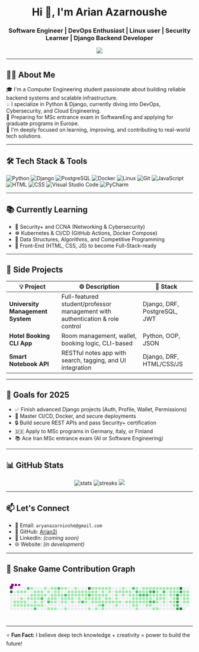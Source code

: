 <h1 align="center">Hi 👋, I'm Arian Azarnoushe</h1>
<h3 align="center">Software Engineer | DevOps Enthusiast | Linux user | Security Learner | Django Backend Developer</h3>

<p align="center">
  <img src="https://readme-typing-svg.herokuapp.com?center=true&vCenter=true&lines=Computer+Engineering+Student;Django+Backend+Developer;DevOps+Explorer;Cybersecurity+Enthusiast;Future+MSc+AI+Student" />
</p>

---

## 🧑‍💻 About Me

🎓 I'm a Computer Engineering student passionate about building reliable backend systems and scalable infrastructure.  
💡 I specialize in Python & Django, currently diving into DevOps, Cybersecurity, and Cloud Engineering.  
🎯 Preparing for MSc entrance exam in SoftwareEng and applying for graduate programs in Europe.  
🚀 I'm deeply focused on learning, improving, and contributing to real-world tech solutions.

---

## 🛠️ Tech Stack & Tools

![Python](https://img.shields.io/badge/-Python-333?style=flat&logo=python)
![Django](https://img.shields.io/badge/-Django-092E20?style=flat&logo=django)
![PostgreSQL](https://img.shields.io/badge/-PostgreSQL-336791?style=flat&logo=postgresql)
![Docker](https://img.shields.io/badge/-Docker-2496ED?style=flat&logo=docker)
![Linux](https://img.shields.io/badge/-Linux-FCC624?style=flat&logo=linux)
![Git](https://img.shields.io/badge/-Git-F05032?style=flat&logo=git)
![JavaScript](https://img.shields.io/badge/-JavaScript-F7DF1E?style=flat&logo=javascript&logoColor=000)
![HTML](https://img.shields.io/badge/-HTML5-E34F26?style=flat&logo=html5&logoColor=fff)
![CSS](https://img.shields.io/badge/-CSS3-1572B6?style=flat&logo=css3)
![Visual Studio Code](https://img.shields.io/badge/-VSCode-007ACC?style=flat&logo=visual-studio-code)
![PyCharm](https://img.shields.io/badge/-PyCharm-000?style=flat&logo=pycharm)

---

## 📚 Currently Learning

- 🔐 Security+ and CCNA (Networking & Cybersecurity)
- ☸️ Kubernetes & CI/CD (GitHub Actions, Docker Compose)
- 🧠 Data Structures, Algorithms, and Competitive Programming
- 🎨 Front-End (HTML, CSS, JS) to become Full-Stack-ready

---

## 🚧 Side Projects

| 💡 Project | ⚙️ Description | 🔧 Stack |
|-----------|----------------|-----------|
| **University Management System** | Full-featured student/professor management with authentication & role control | Django, DRF, PostgreSQL, JWT |
| **Hotel Booking CLI App** | Room management, wallet, booking logic, CLI-based | Python, OOP, JSON |
| **Smart Notebook API** | RESTful notes app with search, tagging, and UI integration | Django, DRF, HTML/CSS/JS |

---

## 🎯 Goals for 2025

- ✅ Finish advanced Django projects (Auth, Profile, Wallet, Permissions)
- 🧠 Master CI/CD, Docker, and secure deployments
- 🔒 Build secure REST APIs and pass Security+ certification
- 🇩🇪 Apply to MSc programs in Germany, Italy, or Finland
- 📚 Ace Iran MSc entrance exam (AI or Software Engineering)

---

## 📊 GitHub Stats

<p align="center">
  <img src="https://github-readme-stats.vercel.app/api?username=Arian2i&show_icons=true&theme=tokyonight" alt="stats" />
  <img src="https://github-readme-streak-stats.herokuapp.com/?user=Arian2i&theme=tokyonight" alt="streaks" />
  <img src="https://github-readme-stats.vercel.app/api/top-langs/?username=Arian2i&layout=compact&theme=tokyonight" />
</p>

---

## 📫 Let's Connect

- 📧 Email: `aryanazarnioshe@gmail.com`
- 🐙 GitHub: [Arian2i](https://github.com/Arian2i)
- 💼 LinkedIn: *(coming soon)*
- 🌐 Website: *(in development)*

---

## 🐍 Snake Game Contribution Graph

<svg viewBox="-16 -32 880 192" width="880" height="192" xmlns="http://www.w3.org/2000/svg"><desc>Generated with https://github.com/Platane/snk</desc><style>:root{--cb:#1b1f230a;--cs:purple;--ce:#ebedf0;--c0:#ebedf0;--c1:#9be9a8;--c2:#40c463;--c3:#30a14e;--c4:#216e39}.c{shape-rendering:geometricPrecision;fill:var(--ce);stroke-width:1px;stroke:var(--cb);animation:none 56700ms linear infinite;width:12px;height:12px}@keyframes c0{0.17%{fill:var(--c1)}0.19%,100%{fill:var(--ce)}}.c.c0{fill:var(--c1);animation-name:c0}@keyframes c1{98.4%{fill:var(--c4)}98.42%,100%{fill:var(--ce)}}.c.c1{fill:var(--c4);animation-name:c1}@keyframes c2{46.55%{fill:var(--c1)}46.57%,100%{fill:var(--ce)}}.c.c2{fill:var(--c1);animation-name:c2}@keyframes c3{46.73%{fill:var(--c1)}46.75%,100%{fill:var(--ce)}}.c.c3{fill:var(--c1);animation-name:c3}@keyframes c4{0.7%{fill:var(--c1)}0.72%,100%{fill:var(--ce)}}.c.c4{fill:var(--c1);animation-name:c4}@keyframes c5{46.37%{fill:var(--c1)}46.39%,100%{fill:var(--ce)}}.c.c5{fill:var(--c1);animation-name:c5}@keyframes c6{46.2%{fill:var(--c1)}46.22%,100%{fill:var(--ce)}}.c.c6{fill:var(--c1);animation-name:c6}@keyframes c7{0.87%{fill:var(--c1)}0.89%,100%{fill:var(--ce)}}.c.c7{fill:var(--c1);animation-name:c7}@keyframes c8{38.97%{fill:var(--c1)}38.99%,100%{fill:var(--ce)}}.c.c8{fill:var(--c1);animation-name:c8}@keyframes c9{38.79%{fill:var(--c1)}38.81%,100%{fill:var(--ce)}}.c.c9{fill:var(--c1);animation-name:c9}@keyframes ca{46.02%{fill:var(--c1)}46.04%,100%{fill:var(--ce)}}.c.ca{fill:var(--c1);animation-name:ca}@keyframes cb{1.05%{fill:var(--c1)}1.07%,100%{fill:var(--ce)}}.c.cb{fill:var(--c1);animation-name:cb}@keyframes cc{38.61%{fill:var(--c1)}38.63%,100%{fill:var(--ce)}}.c.cc{fill:var(--c1);animation-name:cc}@keyframes cd{38.44%{fill:var(--c1)}38.46%,100%{fill:var(--ce)}}.c.cd{fill:var(--c1);animation-name:cd}@keyframes ce{79%{fill:var(--c2)}79.02%,100%{fill:var(--ce)}}.c.ce{fill:var(--c2);animation-name:ce}@keyframes cf{39.32%{fill:var(--c1)}39.34%,100%{fill:var(--ce)}}.c.cf{fill:var(--c1);animation-name:cf}@keyframes cg{38.26%{fill:var(--c1)}38.28%,100%{fill:var(--ce)}}.c.cg{fill:var(--c1);animation-name:cg}@keyframes ch{40.03%{fill:var(--c1)}40.05%,100%{fill:var(--ce)}}.c.ch{fill:var(--c1);animation-name:ch}@keyframes ci{36.15%{fill:var(--c1)}36.17%,100%{fill:var(--ce)}}.c.ci{fill:var(--c1);animation-name:ci}@keyframes cj{36.32%{fill:var(--c1)}36.34%,100%{fill:var(--ce)}}.c.cj{fill:var(--c1);animation-name:cj}@keyframes ck{38.09%{fill:var(--c1)}38.11%,100%{fill:var(--ce)}}.c.ck{fill:var(--c1);animation-name:ck}@keyframes cl{1.58%{fill:var(--c1)}1.6%,100%{fill:var(--ce)}}.c.cl{fill:var(--c1);animation-name:cl}@keyframes cm{35.97%{fill:var(--c1)}35.99%,100%{fill:var(--ce)}}.c.cm{fill:var(--c1);animation-name:cm}@keyframes cn{36.5%{fill:var(--c1)}36.52%,100%{fill:var(--ce)}}.c.cn{fill:var(--c1);animation-name:cn}@keyframes co{37.73%{fill:var(--c1)}37.75%,100%{fill:var(--ce)}}.c.co{fill:var(--c1);animation-name:co}@keyframes cp{37.56%{fill:var(--c1)}37.58%,100%{fill:var(--ce)}}.c.cp{fill:var(--c1);animation-name:cp}@keyframes cq{77.59%{fill:var(--c2)}77.61%,100%{fill:var(--ce)}}.c.cq{fill:var(--c2);animation-name:cq}@keyframes cr{1.75%{fill:var(--c1)}1.77%,100%{fill:var(--ce)}}.c.cr{fill:var(--c1);animation-name:cr}@keyframes cs{35.79%{fill:var(--c1)}35.81%,100%{fill:var(--ce)}}.c.cs{fill:var(--c1);animation-name:cs}@keyframes ct{36.67%{fill:var(--c1)}36.69%,100%{fill:var(--ce)}}.c.ct{fill:var(--c1);animation-name:ct}@keyframes cu{37.38%{fill:var(--c1)}37.4%,100%{fill:var(--ce)}}.c.cu{fill:var(--c1);animation-name:cu}@keyframes cv{1.93%{fill:var(--c1)}1.95%,100%{fill:var(--ce)}}.c.cv{fill:var(--c1);animation-name:cv}@keyframes cw{35.62%{fill:var(--c1)}35.64%,100%{fill:var(--ce)}}.c.cw{fill:var(--c1);animation-name:cw}@keyframes cx{76.71%{fill:var(--c2)}76.73%,100%{fill:var(--ce)}}.c.cx{fill:var(--c2);animation-name:cx}@keyframes cy{37.03%{fill:var(--c1)}37.05%,100%{fill:var(--ce)}}.c.cy{fill:var(--c1);animation-name:cy}@keyframes cz{37.2%{fill:var(--c1)}37.22%,100%{fill:var(--ce)}}.c.cz{fill:var(--c1);animation-name:cz}@keyframes c10{40.73%{fill:var(--c1)}40.75%,100%{fill:var(--ce)}}.c.c10{fill:var(--c1);animation-name:c10}@keyframes c11{35.44%{fill:var(--c1)}35.46%,100%{fill:var(--ce)}}.c.c11{fill:var(--c1);animation-name:c11}@keyframes c12{2.28%{fill:var(--c1)}2.3%,100%{fill:var(--ce)}}.c.c12{fill:var(--c1);animation-name:c12}@keyframes c13{42.14%{fill:var(--c1)}42.16%,100%{fill:var(--ce)}}.c.c13{fill:var(--c1);animation-name:c13}@keyframes c14{76.18%{fill:var(--c2)}76.2%,100%{fill:var(--ce)}}.c.c14{fill:var(--c2);animation-name:c14}@keyframes c15{44.43%{fill:var(--c1)}44.45%,100%{fill:var(--ce)}}.c.c15{fill:var(--c1);animation-name:c15}@keyframes c16{41.08%{fill:var(--c1)}41.1%,100%{fill:var(--ce)}}.c.c16{fill:var(--c1);animation-name:c16}@keyframes c17{35.09%{fill:var(--c1)}35.11%,100%{fill:var(--ce)}}.c.c17{fill:var(--c1);animation-name:c17}@keyframes c18{41.97%{fill:var(--c1)}41.99%,100%{fill:var(--ce)}}.c.c18{fill:var(--c1);animation-name:c18}@keyframes c19{42.85%{fill:var(--c1)}42.87%,100%{fill:var(--ce)}}.c.c19{fill:var(--c1);animation-name:c19}@keyframes c1a{44.26%{fill:var(--c1)}44.28%,100%{fill:var(--ce)}}.c.c1a{fill:var(--c1);animation-name:c1a}@keyframes c1b{41.26%{fill:var(--c1)}41.28%,100%{fill:var(--ce)}}.c.c1b{fill:var(--c1);animation-name:c1b}@keyframes c1c{2.64%{fill:var(--c1)}2.66%,100%{fill:var(--ce)}}.c.c1c{fill:var(--c1);animation-name:c1c}@keyframes c1d{34.91%{fill:var(--c1)}34.93%,100%{fill:var(--ce)}}.c.c1d{fill:var(--c1);animation-name:c1d}@keyframes c1e{41.79%{fill:var(--c1)}41.81%,100%{fill:var(--ce)}}.c.c1e{fill:var(--c1);animation-name:c1e}@keyframes c1f{43.02%{fill:var(--c1)}43.04%,100%{fill:var(--ce)}}.c.c1f{fill:var(--c1);animation-name:c1f}@keyframes c1g{44.08%{fill:var(--c1)}44.1%,100%{fill:var(--ce)}}.c.c1g{fill:var(--c1);animation-name:c1g}@keyframes c1h{74.95%{fill:var(--c2)}74.97%,100%{fill:var(--ce)}}.c.c1h{fill:var(--c2);animation-name:c1h}@keyframes c1i{2.81%{fill:var(--c1)}2.83%,100%{fill:var(--ce)}}.c.c1i{fill:var(--c1);animation-name:c1i}@keyframes c1j{34.73%{fill:var(--c1)}34.75%,100%{fill:var(--ce)}}.c.c1j{fill:var(--c1);animation-name:c1j}@keyframes c1k{3.16%{fill:var(--c1)}3.18%,100%{fill:var(--ce)}}.c.c1k{fill:var(--c1);animation-name:c1k}@keyframes c1l{34.56%{fill:var(--c1)}34.58%,100%{fill:var(--ce)}}.c.c1l{fill:var(--c1);animation-name:c1l}@keyframes c1m{34.38%{fill:var(--c1)}34.4%,100%{fill:var(--ce)}}.c.c1m{fill:var(--c1);animation-name:c1m}@keyframes c1n{43.38%{fill:var(--c1)}43.4%,100%{fill:var(--ce)}}.c.c1n{fill:var(--c1);animation-name:c1n}@keyframes c1o{3.34%{fill:var(--c1)}3.36%,100%{fill:var(--ce)}}.c.c1o{fill:var(--c1);animation-name:c1o}@keyframes c1p{74.24%{fill:var(--c2)}74.26%,100%{fill:var(--ce)}}.c.c1p{fill:var(--c2);animation-name:c1p}@keyframes c1q{34.21%{fill:var(--c1)}34.23%,100%{fill:var(--ce)}}.c.c1q{fill:var(--c1);animation-name:c1q}@keyframes c1r{34.03%{fill:var(--c1)}34.05%,100%{fill:var(--ce)}}.c.c1r{fill:var(--c1);animation-name:c1r}@keyframes c1s{33.68%{fill:var(--c1)}33.7%,100%{fill:var(--ce)}}.c.c1s{fill:var(--c1);animation-name:c1s}@keyframes c1t{3.69%{fill:var(--c1)}3.71%,100%{fill:var(--ce)}}.c.c1t{fill:var(--c1);animation-name:c1t}@keyframes c1u{28.21%{fill:var(--c1)}28.23%,100%{fill:var(--ce)}}.c.c1u{fill:var(--c1);animation-name:c1u}@keyframes c1v{28.39%{fill:var(--c1)}28.41%,100%{fill:var(--ce)}}.c.c1v{fill:var(--c1);animation-name:c1v}@keyframes c1w{3.87%{fill:var(--c1)}3.89%,100%{fill:var(--ce)}}.c.c1w{fill:var(--c1);animation-name:c1w}@keyframes c1x{28.03%{fill:var(--c1)}28.05%,100%{fill:var(--ce)}}.c.c1x{fill:var(--c1);animation-name:c1x}@keyframes c1y{28.56%{fill:var(--c1)}28.58%,100%{fill:var(--ce)}}.c.c1y{fill:var(--c1);animation-name:c1y}@keyframes c1z{28.74%{fill:var(--c1)}28.76%,100%{fill:var(--ce)}}.c.c1z{fill:var(--c1);animation-name:c1z}@keyframes c20{50.78%{fill:var(--c1)}50.8%,100%{fill:var(--ce)}}.c.c20{fill:var(--c1);animation-name:c20}@keyframes c21{4.05%{fill:var(--c1)}4.07%,100%{fill:var(--ce)}}.c.c21{fill:var(--c1);animation-name:c21}@keyframes c22{27.86%{fill:var(--c1)}27.88%,100%{fill:var(--ce)}}.c.c22{fill:var(--c1);animation-name:c22}@keyframes c23{4.22%{fill:var(--c1)}4.24%,100%{fill:var(--ce)}}.c.c23{fill:var(--c1);animation-name:c23}@keyframes c24{27.68%{fill:var(--c1)}27.7%,100%{fill:var(--ce)}}.c.c24{fill:var(--c1);animation-name:c24}@keyframes c25{29.27%{fill:var(--c1)}29.29%,100%{fill:var(--ce)}}.c.c25{fill:var(--c1);animation-name:c25}@keyframes c26{29.09%{fill:var(--c1)}29.11%,100%{fill:var(--ce)}}.c.c26{fill:var(--c1);animation-name:c26}@keyframes c27{4.4%{fill:var(--c1)}4.42%,100%{fill:var(--ce)}}.c.c27{fill:var(--c1);animation-name:c27}@keyframes c28{27.5%{fill:var(--c1)}27.52%,100%{fill:var(--ce)}}.c.c28{fill:var(--c1);animation-name:c28}@keyframes c29{73.01%{fill:var(--c2)}73.03%,100%{fill:var(--ce)}}.c.c29{fill:var(--c2);animation-name:c29}@keyframes c2a{4.58%{fill:var(--c1)}4.6%,100%{fill:var(--ce)}}.c.c2a{fill:var(--c1);animation-name:c2a}@keyframes c2b{27.33%{fill:var(--c1)}27.35%,100%{fill:var(--ce)}}.c.c2b{fill:var(--c1);animation-name:c2b}@keyframes c2c{27.15%{fill:var(--c1)}27.17%,100%{fill:var(--ce)}}.c.c2c{fill:var(--c1);animation-name:c2c}@keyframes c2d{29.8%{fill:var(--c1)}29.82%,100%{fill:var(--ce)}}.c.c2d{fill:var(--c1);animation-name:c2d}@keyframes c2e{94.17%{fill:var(--c4)}94.19%,100%{fill:var(--ce)}}.c.c2e{fill:var(--c4);animation-name:c2e}@keyframes c2f{4.75%{fill:var(--c1)}4.77%,100%{fill:var(--ce)}}.c.c2f{fill:var(--c1);animation-name:c2f}@keyframes c2g{72.3%{fill:var(--c2)}72.32%,100%{fill:var(--ce)}}.c.c2g{fill:var(--c2);animation-name:c2g}@keyframes c2h{26.97%{fill:var(--c1)}26.99%,100%{fill:var(--ce)}}.c.c2h{fill:var(--c1);animation-name:c2h}@keyframes c2i{32.44%{fill:var(--c1)}32.46%,100%{fill:var(--ce)}}.c.c2i{fill:var(--c1);animation-name:c2i}@keyframes c2j{23.09%{fill:var(--c1)}23.11%,100%{fill:var(--ce)}}.c.c2j{fill:var(--c1);animation-name:c2j}@keyframes c2k{4.93%{fill:var(--c1)}4.95%,100%{fill:var(--ce)}}.c.c2k{fill:var(--c1);animation-name:c2k}@keyframes c2l{23.45%{fill:var(--c1)}23.47%,100%{fill:var(--ce)}}.c.c2l{fill:var(--c1);animation-name:c2l}@keyframes c2m{26.8%{fill:var(--c1)}26.82%,100%{fill:var(--ce)}}.c.c2m{fill:var(--c1);animation-name:c2m}@keyframes c2n{30.15%{fill:var(--c1)}30.17%,100%{fill:var(--ce)}}.c.c2n{fill:var(--c1);animation-name:c2n}@keyframes c2o{22.92%{fill:var(--c1)}22.94%,100%{fill:var(--ce)}}.c.c2o{fill:var(--c1);animation-name:c2o}@keyframes c2p{5.1%{fill:var(--c1)}5.12%,100%{fill:var(--ce)}}.c.c2p{fill:var(--c1);animation-name:c2p}@keyframes c2q{23.62%{fill:var(--c1)}23.64%,100%{fill:var(--ce)}}.c.c2q{fill:var(--c1);animation-name:c2q}@keyframes c2r{26.62%{fill:var(--c1)}26.64%,100%{fill:var(--ce)}}.c.c2r{fill:var(--c1);animation-name:c2r}@keyframes c2s{30.33%{fill:var(--c1)}30.35%,100%{fill:var(--ce)}}.c.c2s{fill:var(--c1);animation-name:c2s}@keyframes c2t{31.03%{fill:var(--c1)}31.05%,100%{fill:var(--ce)}}.c.c2t{fill:var(--c1);animation-name:c2t}@keyframes c2u{22.74%{fill:var(--c1)}22.76%,100%{fill:var(--ce)}}.c.c2u{fill:var(--c1);animation-name:c2u}@keyframes c2v{23.8%{fill:var(--c1)}23.82%,100%{fill:var(--ce)}}.c.c2v{fill:var(--c1);animation-name:c2v}@keyframes c2w{26.45%{fill:var(--c1)}26.47%,100%{fill:var(--ce)}}.c.c2w{fill:var(--c1);animation-name:c2w}@keyframes c2x{30.5%{fill:var(--c1)}30.52%,100%{fill:var(--ce)}}.c.c2x{fill:var(--c1);animation-name:c2x}@keyframes c2y{30.68%{fill:var(--c1)}30.7%,100%{fill:var(--ce)}}.c.c2y{fill:var(--c1);animation-name:c2y}@keyframes c2z{5.63%{fill:var(--c1)}5.65%,100%{fill:var(--ce)}}.c.c2z{fill:var(--c1);animation-name:c2z}@keyframes c30{5.46%{fill:var(--c1)}5.48%,100%{fill:var(--ce)}}.c.c30{fill:var(--c1);animation-name:c30}@keyframes c31{23.98%{fill:var(--c1)}24%,100%{fill:var(--ce)}}.c.c31{fill:var(--c1);animation-name:c31}@keyframes c32{26.09%{fill:var(--c1)}26.11%,100%{fill:var(--ce)}}.c.c32{fill:var(--c1);animation-name:c32}@keyframes c33{71.07%{fill:var(--c2)}71.09%,100%{fill:var(--ce)}}.c.c33{fill:var(--c2);animation-name:c33}@keyframes c34{31.38%{fill:var(--c1)}31.4%,100%{fill:var(--ce)}}.c.c34{fill:var(--c1);animation-name:c34}@keyframes c35{5.81%{fill:var(--c1)}5.83%,100%{fill:var(--ce)}}.c.c35{fill:var(--c1);animation-name:c35}@keyframes c36{24.15%{fill:var(--c1)}24.17%,100%{fill:var(--ce)}}.c.c36{fill:var(--c1);animation-name:c36}@keyframes c37{24.33%{fill:var(--c1)}24.35%,100%{fill:var(--ce)}}.c.c37{fill:var(--c1);animation-name:c37}@keyframes c38{25.92%{fill:var(--c1)}25.94%,100%{fill:var(--ce)}}.c.c38{fill:var(--c1);animation-name:c38}@keyframes c39{5.99%{fill:var(--c1)}6.01%,100%{fill:var(--ce)}}.c.c39{fill:var(--c1);animation-name:c39}@keyframes c3a{6.16%{fill:var(--c1)}6.18%,100%{fill:var(--ce)}}.c.c3a{fill:var(--c1);animation-name:c3a}@keyframes c3b{24.5%{fill:var(--c1)}24.52%,100%{fill:var(--ce)}}.c.c3b{fill:var(--c1);animation-name:c3b}@keyframes c3c{24.68%{fill:var(--c1)}24.7%,100%{fill:var(--ce)}}.c.c3c{fill:var(--c1);animation-name:c3c}@keyframes c3d{24.86%{fill:var(--c1)}24.88%,100%{fill:var(--ce)}}.c.c3d{fill:var(--c1);animation-name:c3d}@keyframes c3e{6.52%{fill:var(--c1)}6.54%,100%{fill:var(--ce)}}.c.c3e{fill:var(--c1);animation-name:c3e}@keyframes c3f{20.8%{fill:var(--c1)}20.82%,100%{fill:var(--ce)}}.c.c3f{fill:var(--c1);animation-name:c3f}@keyframes c3g{20.62%{fill:var(--c1)}20.64%,100%{fill:var(--ce)}}.c.c3g{fill:var(--c1);animation-name:c3g}@keyframes c3h{20.45%{fill:var(--c1)}20.47%,100%{fill:var(--ce)}}.c.c3h{fill:var(--c1);animation-name:c3h}@keyframes c3i{25.21%{fill:var(--c1)}25.23%,100%{fill:var(--ce)}}.c.c3i{fill:var(--c1);animation-name:c3i}@keyframes c3j{6.69%{fill:var(--c1)}6.71%,100%{fill:var(--ce)}}.c.c3j{fill:var(--c1);animation-name:c3j}@keyframes c3k{20.27%{fill:var(--c1)}20.29%,100%{fill:var(--ce)}}.c.c3k{fill:var(--c1);animation-name:c3k}@keyframes c3l{21.51%{fill:var(--c1)}21.53%,100%{fill:var(--ce)}}.c.c3l{fill:var(--c1);animation-name:c3l}@keyframes c3m{6.87%{fill:var(--c1)}6.89%,100%{fill:var(--ce)}}.c.c3m{fill:var(--c1);animation-name:c3m}@keyframes c3n{21.15%{fill:var(--c1)}21.17%,100%{fill:var(--ce)}}.c.c3n{fill:var(--c1);animation-name:c3n}@keyframes c3o{7.04%{fill:var(--c1)}7.06%,100%{fill:var(--ce)}}.c.c3o{fill:var(--c1);animation-name:c3o}@keyframes c3p{19.92%{fill:var(--c1)}19.94%,100%{fill:var(--ce)}}.c.c3p{fill:var(--c1);animation-name:c3p}@keyframes c3q{7.22%{fill:var(--c1)}7.24%,100%{fill:var(--ce)}}.c.c3q{fill:var(--c1);animation-name:c3q}@keyframes c3r{7.4%{fill:var(--c1)}7.42%,100%{fill:var(--ce)}}.c.c3r{fill:var(--c1);animation-name:c3r}@keyframes c3s{19.74%{fill:var(--c1)}19.76%,100%{fill:var(--ce)}}.c.c3s{fill:var(--c1);animation-name:c3s}@keyframes c3t{66.48%{fill:var(--c2)}66.5%,100%{fill:var(--ce)}}.c.c3t{fill:var(--c2);animation-name:c3t}@keyframes c3u{7.57%{fill:var(--c1)}7.59%,100%{fill:var(--ce)}}.c.c3u{fill:var(--c1);animation-name:c3u}@keyframes c3v{19.39%{fill:var(--c1)}19.41%,100%{fill:var(--ce)}}.c.c3v{fill:var(--c1);animation-name:c3v}@keyframes c3w{19.21%{fill:var(--c1)}19.23%,100%{fill:var(--ce)}}.c.c3w{fill:var(--c1);animation-name:c3w}@keyframes c3x{54.66%{fill:var(--c1)}54.68%,100%{fill:var(--ce)}}.c.c3x{fill:var(--c1);animation-name:c3x}@keyframes c3y{15.51%{fill:var(--c1)}15.53%,100%{fill:var(--ce)}}.c.c3y{fill:var(--c1);animation-name:c3y}@keyframes c3z{66.13%{fill:var(--c2)}66.15%,100%{fill:var(--ce)}}.c.c3z{fill:var(--c2);animation-name:c3z}@keyframes c40{7.75%{fill:var(--c1)}7.77%,100%{fill:var(--ce)}}.c.c40{fill:var(--c1);animation-name:c40}@keyframes c41{7.93%{fill:var(--c1)}7.95%,100%{fill:var(--ce)}}.c.c41{fill:var(--c1);animation-name:c41}@keyframes c42{19.04%{fill:var(--c1)}19.06%,100%{fill:var(--ce)}}.c.c42{fill:var(--c1);animation-name:c42}@keyframes c43{54.84%{fill:var(--c1)}54.86%,100%{fill:var(--ce)}}.c.c43{fill:var(--c1);animation-name:c43}@keyframes c44{55.02%{fill:var(--c1)}55.04%,100%{fill:var(--ce)}}.c.c44{fill:var(--c1);animation-name:c44}@keyframes c45{16.22%{fill:var(--c1)}16.24%,100%{fill:var(--ce)}}.c.c45{fill:var(--c1);animation-name:c45}@keyframes c46{65.77%{fill:var(--c2)}65.79%,100%{fill:var(--ce)}}.c.c46{fill:var(--c2);animation-name:c46}@keyframes c47{8.1%{fill:var(--c1)}8.12%,100%{fill:var(--ce)}}.c.c47{fill:var(--c1);animation-name:c47}@keyframes c48{18.86%{fill:var(--c1)}18.88%,100%{fill:var(--ce)}}.c.c48{fill:var(--c1);animation-name:c48}@keyframes c49{14.45%{fill:var(--c1)}14.47%,100%{fill:var(--ce)}}.c.c49{fill:var(--c1);animation-name:c49}@keyframes c4a{14.63%{fill:var(--c1)}14.65%,100%{fill:var(--ce)}}.c.c4a{fill:var(--c1);animation-name:c4a}@keyframes c4b{65.6%{fill:var(--c2)}65.62%,100%{fill:var(--ce)}}.c.c4b{fill:var(--c2);animation-name:c4b}@keyframes c4c{8.28%{fill:var(--c1)}8.3%,100%{fill:var(--ce)}}.c.c4c{fill:var(--c1);animation-name:c4c}@keyframes c4d{18.68%{fill:var(--c1)}18.7%,100%{fill:var(--ce)}}.c.c4d{fill:var(--c1);animation-name:c4d}@keyframes c4e{14.28%{fill:var(--c1)}14.3%,100%{fill:var(--ce)}}.c.c4e{fill:var(--c1);animation-name:c4e}@keyframes c4f{14.8%{fill:var(--c1)}14.82%,100%{fill:var(--ce)}}.c.c4f{fill:var(--c1);animation-name:c4f}@keyframes c4g{65.42%{fill:var(--c2)}65.44%,100%{fill:var(--ce)}}.c.c4g{fill:var(--c2);animation-name:c4g}@keyframes c4h{8.46%{fill:var(--c1)}8.48%,100%{fill:var(--ce)}}.c.c4h{fill:var(--c1);animation-name:c4h}@keyframes c4i{18.51%{fill:var(--c1)}18.53%,100%{fill:var(--ce)}}.c.c4i{fill:var(--c1);animation-name:c4i}@keyframes c4j{55.72%{fill:var(--c1)}55.74%,100%{fill:var(--ce)}}.c.c4j{fill:var(--c1);animation-name:c4j}@keyframes c4k{14.1%{fill:var(--c1)}14.12%,100%{fill:var(--ce)}}.c.c4k{fill:var(--c1);animation-name:c4k}@keyframes c4l{65.07%{fill:var(--c2)}65.09%,100%{fill:var(--ce)}}.c.c4l{fill:var(--c2);animation-name:c4l}@keyframes c4m{17.98%{fill:var(--c1)}18%,100%{fill:var(--ce)}}.c.c4m{fill:var(--c1);animation-name:c4m}@keyframes c4n{8.63%{fill:var(--c1)}8.65%,100%{fill:var(--ce)}}.c.c4n{fill:var(--c1);animation-name:c4n}@keyframes c4o{68.07%{fill:var(--c2)}68.09%,100%{fill:var(--ce)}}.c.c4o{fill:var(--c2);animation-name:c4o}@keyframes c4p{55.9%{fill:var(--c1)}55.92%,100%{fill:var(--ce)}}.c.c4p{fill:var(--c1);animation-name:c4p}@keyframes c4q{13.92%{fill:var(--c1)}13.94%,100%{fill:var(--ce)}}.c.c4q{fill:var(--c1);animation-name:c4q}@keyframes c4r{85.7%{fill:var(--c3)}85.72%,100%{fill:var(--ce)}}.c.c4r{fill:var(--c3);animation-name:c4r}@keyframes c4s{17.8%{fill:var(--c1)}17.82%,100%{fill:var(--ce)}}.c.c4s{fill:var(--c1);animation-name:c4s}@keyframes c4t{68.24%{fill:var(--c2)}68.26%,100%{fill:var(--ce)}}.c.c4t{fill:var(--c2);animation-name:c4t}@keyframes c4u{56.25%{fill:var(--c1)}56.27%,100%{fill:var(--ce)}}.c.c4u{fill:var(--c1);animation-name:c4u}@keyframes c4v{13.75%{fill:var(--c1)}13.77%,100%{fill:var(--ce)}}.c.c4v{fill:var(--c1);animation-name:c4v}@keyframes c4w{13.57%{fill:var(--c1)}13.59%,100%{fill:var(--ce)}}.c.c4w{fill:var(--c1);animation-name:c4w}@keyframes c4x{13.39%{fill:var(--c1)}13.41%,100%{fill:var(--ce)}}.c.c4x{fill:var(--c1);animation-name:c4x}@keyframes c4y{8.98%{fill:var(--c1)}9%,100%{fill:var(--ce)}}.c.c4y{fill:var(--c1);animation-name:c4y}@keyframes c4z{13.04%{fill:var(--c1)}13.06%,100%{fill:var(--ce)}}.c.c4z{fill:var(--c1);animation-name:c4z}@keyframes c50{56.43%{fill:var(--c1)}56.45%,100%{fill:var(--ce)}}.c.c50{fill:var(--c1);animation-name:c50}@keyframes c51{10.04%{fill:var(--c1)}10.06%,100%{fill:var(--ce)}}.c.c51{fill:var(--c1);animation-name:c51}@keyframes c52{9.69%{fill:var(--c1)}9.71%,100%{fill:var(--ce)}}.c.c52{fill:var(--c1);animation-name:c52}@keyframes c53{9.16%{fill:var(--c1)}9.18%,100%{fill:var(--ce)}}.c.c53{fill:var(--c1);animation-name:c53}@keyframes c54{10.22%{fill:var(--c1)}10.24%,100%{fill:var(--ce)}}.c.c54{fill:var(--c1);animation-name:c54}@keyframes c55{64.01%{fill:var(--c2)}64.03%,100%{fill:var(--ce)}}.c.c55{fill:var(--c2);animation-name:c55}@keyframes c56{9.51%{fill:var(--c1)}9.53%,100%{fill:var(--ce)}}.c.c56{fill:var(--c1);animation-name:c56}@keyframes c57{9.34%{fill:var(--c1)}9.36%,100%{fill:var(--ce)}}.c.c57{fill:var(--c1);animation-name:c57}@keyframes c58{12.69%{fill:var(--c1)}12.71%,100%{fill:var(--ce)}}.c.c58{fill:var(--c1);animation-name:c58}@keyframes c59{10.4%{fill:var(--c1)}10.42%,100%{fill:var(--ce)}}.c.c59{fill:var(--c1);animation-name:c59}@keyframes c5a{10.57%{fill:var(--c1)}10.59%,100%{fill:var(--ce)}}.c.c5a{fill:var(--c1);animation-name:c5a}@keyframes c5b{11.45%{fill:var(--c1)}11.47%,100%{fill:var(--ce)}}.c.c5b{fill:var(--c1);animation-name:c5b}@keyframes c5c{11.63%{fill:var(--c1)}11.65%,100%{fill:var(--ce)}}.c.c5c{fill:var(--c1);animation-name:c5c}@keyframes c5d{12.34%{fill:var(--c1)}12.36%,100%{fill:var(--ce)}}.c.c5d{fill:var(--c1);animation-name:c5d}@keyframes c5e{10.75%{fill:var(--c1)}10.77%,100%{fill:var(--ce)}}.c.c5e{fill:var(--c1);animation-name:c5e}@keyframes c5f{11.28%{fill:var(--c1)}11.3%,100%{fill:var(--ce)}}.c.c5f{fill:var(--c1);animation-name:c5f}@keyframes c5g{11.81%{fill:var(--c1)}11.83%,100%{fill:var(--ce)}}.c.c5g{fill:var(--c1);animation-name:c5g}@keyframes c5h{11.98%{fill:var(--c1)}12%,100%{fill:var(--ce)}}.c.c5h{fill:var(--c1);animation-name:c5h}@keyframes c5i{12.16%{fill:var(--c1)}12.18%,100%{fill:var(--ce)}}.c.c5i{fill:var(--c1);animation-name:c5i}@keyframes c5j{57.49%{fill:var(--c1)}57.51%,100%{fill:var(--ce)}}.c.c5j{fill:var(--c1);animation-name:c5j}@keyframes c5k{10.92%{fill:var(--c1)}10.94%,100%{fill:var(--ce)}}.c.c5k{fill:var(--c1);animation-name:c5k}@keyframes c5l{11.1%{fill:var(--c1)}11.12%,100%{fill:var(--ce)}}.c.c5l{fill:var(--c1);animation-name:c5l}@keyframes c5m{87.47%{fill:var(--c3)}87.49%,100%{fill:var(--ce)}}.c.c5m{fill:var(--c3);animation-name:c5m}@keyframes c5n{61.54%{fill:var(--c2)}61.56%,100%{fill:var(--ce)}}.c.c5n{fill:var(--c2);animation-name:c5n}@keyframes c5o{87.82%{fill:var(--c3)}87.84%,100%{fill:var(--ce)}}.c.c5o{fill:var(--c3);animation-name:c5o}@keyframes c5p{62.25%{fill:var(--c2)}62.27%,100%{fill:var(--ce)}}.c.c5p{fill:var(--c2);animation-name:c5p}@keyframes c5q{88.17%{fill:var(--c3)}88.19%,100%{fill:var(--ce)}}.c.c5q{fill:var(--c3);animation-name:c5q}@keyframes c5r{89.41%{fill:var(--c4)}89.43%,100%{fill:var(--ce)}}.c.c5r{fill:var(--c4);animation-name:c5r}@keyframes c5s{87.12%{fill:var(--c3)}87.14%,100%{fill:var(--ce)}}.c.c5s{fill:var(--c3);animation-name:c5s}@keyframes c5t{60.48%{fill:var(--c1)}60.5%,100%{fill:var(--ce)}}.c.c5t{fill:var(--c1);animation-name:c5t}@keyframes c5u{88.35%{fill:var(--c4)}88.37%,100%{fill:var(--ce)}}.c.c5u{fill:var(--c4);animation-name:c5u}@keyframes c5v{60.13%{fill:var(--c1)}60.15%,100%{fill:var(--ce)}}.c.c5v{fill:var(--c1);animation-name:c5v}@keyframes c5w{60.31%{fill:var(--c1)}60.33%,100%{fill:var(--ce)}}.c.c5w{fill:var(--c1);animation-name:c5w}@keyframes c5x{60.84%{fill:var(--c1)}60.86%,100%{fill:var(--ce)}}.c.c5x{fill:var(--c1);animation-name:c5x}@keyframes c5y{59.25%{fill:var(--c1)}59.27%,100%{fill:var(--ce)}}.c.c5y{fill:var(--c1);animation-name:c5y}@keyframes c5z{59.95%{fill:var(--c1)}59.97%,100%{fill:var(--ce)}}.c.c5z{fill:var(--c1);animation-name:c5z}@keyframes c60{59.78%{fill:var(--c1)}59.8%,100%{fill:var(--ce)}}.c.c60{fill:var(--c1);animation-name:c60}@keyframes c61{59.6%{fill:var(--c1)}59.62%,100%{fill:var(--ce)}}.c.c61{fill:var(--c1);animation-name:c61}@keyframes c62{59.43%{fill:var(--c1)}59.45%,100%{fill:var(--ce)}}.c.c62{fill:var(--c1);animation-name:c62}.u{transform-origin:0 0;transform:scale(0,1);animation:none linear 56700ms infinite}@keyframes u0{0.17%{transform:scale(0.000,1)}0.19%,0.7%{transform:scale(0.005,1)}0.72%,0.87%{transform:scale(0.011,1)}0.89%,1.05%{transform:scale(0.016,1)}1.07%,1.58%{transform:scale(0.021,1)}1.6%,1.75%{transform:scale(0.026,1)}1.77%,1.93%{transform:scale(0.032,1)}1.95%,2.28%{transform:scale(0.037,1)}2.3%,2.64%{transform:scale(0.042,1)}2.66%,2.81%{transform:scale(0.047,1)}2.83%,3.16%{transform:scale(0.053,1)}3.18%,3.34%{transform:scale(0.058,1)}3.36%,3.69%{transform:scale(0.063,1)}3.71%,3.87%{transform:scale(0.068,1)}3.89%,4.05%{transform:scale(0.074,1)}4.07%,4.22%{transform:scale(0.079,1)}4.24%,4.4%{transform:scale(0.084,1)}4.42%,4.58%{transform:scale(0.089,1)}4.6%,4.75%{transform:scale(0.095,1)}4.77%,4.93%{transform:scale(0.100,1)}4.95%,5.1%{transform:scale(0.105,1)}5.12%,5.46%{transform:scale(0.111,1)}5.48%,5.63%{transform:scale(0.116,1)}5.65%,5.81%{transform:scale(0.121,1)}5.83%,5.99%{transform:scale(0.126,1)}6.01%,6.16%{transform:scale(0.132,1)}6.18%,6.52%{transform:scale(0.137,1)}6.54%,6.69%{transform:scale(0.142,1)}6.71%,6.87%{transform:scale(0.147,1)}6.89%,7.04%{transform:scale(0.153,1)}7.06%,7.22%{transform:scale(0.158,1)}7.24%,7.4%{transform:scale(0.163,1)}7.42%,7.57%{transform:scale(0.168,1)}7.59%,7.75%{transform:scale(0.174,1)}7.77%,7.93%{transform:scale(0.179,1)}7.95%,8.1%{transform:scale(0.184,1)}8.12%,8.28%{transform:scale(0.189,1)}8.3%,8.46%{transform:scale(0.195,1)}8.48%,8.63%{transform:scale(0.200,1)}8.65%,8.98%{transform:scale(0.205,1)}9%,9.16%{transform:scale(0.211,1)}9.18%,9.34%{transform:scale(0.216,1)}9.36%,9.51%{transform:scale(0.221,1)}9.53%,9.69%{transform:scale(0.226,1)}9.71%,10.04%{transform:scale(0.232,1)}10.06%,10.22%{transform:scale(0.237,1)}10.24%,10.4%{transform:scale(0.242,1)}10.42%,10.57%{transform:scale(0.247,1)}10.59%,10.75%{transform:scale(0.253,1)}10.77%,10.92%{transform:scale(0.258,1)}10.94%,11.1%{transform:scale(0.263,1)}11.12%,11.28%{transform:scale(0.268,1)}11.3%,11.45%{transform:scale(0.274,1)}11.47%,11.63%{transform:scale(0.279,1)}11.65%,11.81%{transform:scale(0.284,1)}11.83%,11.98%{transform:scale(0.289,1)}12%,12.16%{transform:scale(0.295,1)}12.18%,12.34%{transform:scale(0.300,1)}12.36%,12.69%{transform:scale(0.305,1)}12.71%,13.04%{transform:scale(0.311,1)}13.06%,13.39%{transform:scale(0.316,1)}13.41%,13.57%{transform:scale(0.321,1)}13.59%,13.75%{transform:scale(0.326,1)}13.77%,13.92%{transform:scale(0.332,1)}13.94%,14.1%{transform:scale(0.337,1)}14.12%,14.28%{transform:scale(0.342,1)}14.3%,14.45%{transform:scale(0.347,1)}14.47%,14.63%{transform:scale(0.353,1)}14.65%,14.8%{transform:scale(0.358,1)}14.82%,15.51%{transform:scale(0.363,1)}15.53%,16.22%{transform:scale(0.368,1)}16.24%,17.8%{transform:scale(0.374,1)}17.82%,17.98%{transform:scale(0.379,1)}18%,18.51%{transform:scale(0.384,1)}18.53%,18.68%{transform:scale(0.389,1)}18.7%,18.86%{transform:scale(0.395,1)}18.88%,19.04%{transform:scale(0.400,1)}19.06%,19.21%{transform:scale(0.405,1)}19.23%,19.39%{transform:scale(0.411,1)}19.41%,19.74%{transform:scale(0.416,1)}19.76%,19.92%{transform:scale(0.421,1)}19.94%,20.27%{transform:scale(0.426,1)}20.29%,20.45%{transform:scale(0.432,1)}20.47%,20.62%{transform:scale(0.437,1)}20.64%,20.8%{transform:scale(0.442,1)}20.82%,21.15%{transform:scale(0.447,1)}21.17%,21.51%{transform:scale(0.453,1)}21.53%,22.74%{transform:scale(0.458,1)}22.76%,22.92%{transform:scale(0.463,1)}22.94%,23.09%{transform:scale(0.468,1)}23.11%,23.45%{transform:scale(0.474,1)}23.47%,23.62%{transform:scale(0.479,1)}23.64%,23.8%{transform:scale(0.484,1)}23.82%,23.98%{transform:scale(0.489,1)}24%,24.15%{transform:scale(0.495,1)}24.17%,24.33%{transform:scale(0.500,1)}24.35%,24.5%{transform:scale(0.505,1)}24.52%,24.68%{transform:scale(0.511,1)}24.7%,24.86%{transform:scale(0.516,1)}24.88%,25.21%{transform:scale(0.521,1)}25.23%,25.92%{transform:scale(0.526,1)}25.94%,26.09%{transform:scale(0.532,1)}26.11%,26.45%{transform:scale(0.537,1)}26.47%,26.62%{transform:scale(0.542,1)}26.64%,26.8%{transform:scale(0.547,1)}26.82%,26.97%{transform:scale(0.553,1)}26.99%,27.15%{transform:scale(0.558,1)}27.17%,27.33%{transform:scale(0.563,1)}27.35%,27.5%{transform:scale(0.568,1)}27.52%,27.68%{transform:scale(0.574,1)}27.7%,27.86%{transform:scale(0.579,1)}27.88%,28.03%{transform:scale(0.584,1)}28.05%,28.21%{transform:scale(0.589,1)}28.23%,28.39%{transform:scale(0.595,1)}28.41%,28.56%{transform:scale(0.600,1)}28.58%,28.74%{transform:scale(0.605,1)}28.76%,29.09%{transform:scale(0.611,1)}29.11%,29.27%{transform:scale(0.616,1)}29.29%,29.8%{transform:scale(0.621,1)}29.82%,30.15%{transform:scale(0.626,1)}30.17%,30.33%{transform:scale(0.632,1)}30.35%,30.5%{transform:scale(0.637,1)}30.52%,30.68%{transform:scale(0.642,1)}30.7%,31.03%{transform:scale(0.647,1)}31.05%,31.38%{transform:scale(0.653,1)}31.4%,32.44%{transform:scale(0.658,1)}32.46%,33.68%{transform:scale(0.663,1)}33.7%,34.03%{transform:scale(0.668,1)}34.05%,34.21%{transform:scale(0.674,1)}34.23%,34.38%{transform:scale(0.679,1)}34.4%,34.56%{transform:scale(0.684,1)}34.58%,34.73%{transform:scale(0.689,1)}34.75%,34.91%{transform:scale(0.695,1)}34.93%,35.09%{transform:scale(0.700,1)}35.11%,35.44%{transform:scale(0.705,1)}35.46%,35.62%{transform:scale(0.711,1)}35.64%,35.79%{transform:scale(0.716,1)}35.81%,35.97%{transform:scale(0.721,1)}35.99%,36.15%{transform:scale(0.726,1)}36.17%,36.32%{transform:scale(0.732,1)}36.34%,36.5%{transform:scale(0.737,1)}36.52%,36.67%{transform:scale(0.742,1)}36.69%,37.03%{transform:scale(0.747,1)}37.05%,37.2%{transform:scale(0.753,1)}37.22%,37.38%{transform:scale(0.758,1)}37.4%,37.56%{transform:scale(0.763,1)}37.58%,37.73%{transform:scale(0.768,1)}37.75%,38.09%{transform:scale(0.774,1)}38.11%,38.26%{transform:scale(0.779,1)}38.28%,38.44%{transform:scale(0.784,1)}38.46%,38.61%{transform:scale(0.789,1)}38.63%,38.79%{transform:scale(0.795,1)}38.81%,38.97%{transform:scale(0.800,1)}38.99%,39.32%{transform:scale(0.805,1)}39.34%,40.03%{transform:scale(0.811,1)}40.05%,40.73%{transform:scale(0.816,1)}40.75%,41.08%{transform:scale(0.821,1)}41.1%,41.26%{transform:scale(0.826,1)}41.28%,41.79%{transform:scale(0.832,1)}41.81%,41.97%{transform:scale(0.837,1)}41.99%,42.14%{transform:scale(0.842,1)}42.16%,42.85%{transform:scale(0.847,1)}42.87%,43.02%{transform:scale(0.853,1)}43.04%,43.38%{transform:scale(0.858,1)}43.4%,44.08%{transform:scale(0.863,1)}44.1%,44.26%{transform:scale(0.868,1)}44.28%,44.43%{transform:scale(0.874,1)}44.45%,46.02%{transform:scale(0.879,1)}46.04%,46.2%{transform:scale(0.884,1)}46.22%,46.37%{transform:scale(0.889,1)}46.39%,46.55%{transform:scale(0.895,1)}46.57%,46.73%{transform:scale(0.900,1)}46.75%,50.78%{transform:scale(0.905,1)}50.8%,54.66%{transform:scale(0.911,1)}54.68%,54.84%{transform:scale(0.916,1)}54.86%,55.02%{transform:scale(0.921,1)}55.04%,55.72%{transform:scale(0.926,1)}55.74%,55.9%{transform:scale(0.932,1)}55.92%,56.25%{transform:scale(0.937,1)}56.27%,56.43%{transform:scale(0.942,1)}56.45%,57.49%{transform:scale(0.947,1)}57.51%,59.25%{transform:scale(0.953,1)}59.27%,59.43%{transform:scale(0.958,1)}59.45%,59.6%{transform:scale(0.963,1)}59.62%,59.78%{transform:scale(0.968,1)}59.8%,59.95%{transform:scale(0.974,1)}59.97%,60.13%{transform:scale(0.979,1)}60.15%,60.31%{transform:scale(0.984,1)}60.33%,60.48%{transform:scale(0.989,1)}60.5%,60.84%{transform:scale(0.995,1)}60.86%,100%{transform:scale(1.000,1)}}.u.u0{fill:var(--c1);animation-name:u0;transform-origin:0.0px 0}@keyframes u1{61.54%{transform:scale(0.000,1)}61.56%,62.25%{transform:scale(0.050,1)}62.27%,64.01%{transform:scale(0.100,1)}64.03%,65.07%{transform:scale(0.150,1)}65.09%,65.42%{transform:scale(0.200,1)}65.44%,65.6%{transform:scale(0.250,1)}65.62%,65.77%{transform:scale(0.300,1)}65.79%,66.13%{transform:scale(0.350,1)}66.15%,66.48%{transform:scale(0.400,1)}66.5%,68.07%{transform:scale(0.450,1)}68.09%,68.24%{transform:scale(0.500,1)}68.26%,71.07%{transform:scale(0.550,1)}71.09%,72.3%{transform:scale(0.600,1)}72.32%,73.01%{transform:scale(0.650,1)}73.03%,74.24%{transform:scale(0.700,1)}74.26%,74.95%{transform:scale(0.750,1)}74.97%,76.18%{transform:scale(0.800,1)}76.2%,76.71%{transform:scale(0.850,1)}76.73%,77.59%{transform:scale(0.900,1)}77.61%,79%{transform:scale(0.950,1)}79.02%,100%{transform:scale(1.000,1)}}.u.u1{fill:var(--c2);animation-name:u1;transform-origin:735.7px 0}@keyframes u2{85.7%{transform:scale(0.000,1)}85.72%,87.12%{transform:scale(0.200,1)}87.14%,87.47%{transform:scale(0.400,1)}87.49%,87.82%{transform:scale(0.600,1)}87.84%,88.17%{transform:scale(0.800,1)}88.19%,100%{transform:scale(1.000,1)}}.u.u2{fill:var(--c3);animation-name:u2;transform-origin:813.2px 0}@keyframes u3{88.35%{transform:scale(0.000,1)}88.37%,89.41%{transform:scale(0.250,1)}89.43%,94.17%{transform:scale(0.500,1)}94.19%,98.4%{transform:scale(0.750,1)}98.42%,100%{transform:scale(1.000,1)}}.u.u3{fill:var(--c4);animation-name:u3;transform-origin:832.5px 0}.s{shape-rendering:geometricPrecision;fill:var(--cs);animation:none linear 56700ms infinite}@keyframes s0{0%,99.82%{transform:translate(0px,-16px)}0.18%,98.24%{transform:translate(0px,0px)}0.53%{transform:translate(32px,0px)}0.71%{transform:translate(32px,16px)}3%{transform:translate(240px,16px)}3.17%{transform:translate(240px,0px)}3.53%{transform:translate(272px,0px)}3.7%{transform:translate(272px,16px)}5.47%{transform:translate(432px,16px)}5.64%{transform:translate(432px,0px)}6%{transform:translate(464px,0px)}6.17%{transform:translate(464px,16px)}7.23%{transform:translate(560px,16px)}7.41%{transform:translate(560px,32px)}7.76%{transform:translate(592px,32px)}7.94%{transform:translate(592px,48px)}9.35%{transform:translate(720px,48px)}9.52%{transform:translate(720px,32px)}9.7%{transform:translate(704px,32px)}10.05%{transform:translate(704px,0px)}10.93%{transform:translate(784px,0px)}11.11%{transform:translate(784px,16px)}11.46%{transform:translate(752px,16px)}11.64%{transform:translate(752px,32px)}11.82%{transform:translate(768px,32px)}12.17%{transform:translate(768px,64px)}13.05%{transform:translate(688px,64px)}13.76%,17.28%{transform:translate(688px,0px)}14.46%{transform:translate(624px,0px)}14.64%{transform:translate(624px,16px)}14.81%,16.58%,65.26%{transform:translate(640px,16px)}14.99%,16.75%{transform:translate(640px,0px)}15.52%,66.31%{transform:translate(592px,0px)}15.7%{transform:translate(592px,-16px)}15.87%{transform:translate(608px,-16px)}16.23%,65.96%{transform:translate(608px,16px)}17.64%{transform:translate(688px,32px)}17.99%{transform:translate(656px,32px)}18.17%{transform:translate(656px,48px)}18.34%{transform:translate(640px,48px)}18.52%{transform:translate(640px,64px)}19.22%{transform:translate(576px,64px)}19.4%{transform:translate(576px,48px)}19.58%{transform:translate(560px,48px)}19.75%{transform:translate(560px,64px)}20.46%,25.04%{transform:translate(496px,64px)}20.81%{transform:translate(496px,32px)}21.16%{transform:translate(528px,32px)}21.52%{transform:translate(528px,0px)}23.1%{transform:translate(384px,0px)}23.46%{transform:translate(384px,32px)}24.16%{transform:translate(448px,32px)}24.34%{transform:translate(448px,48px)}24.51%{transform:translate(464px,48px)}24.69%{transform:translate(464px,64px)}25.22%{transform:translate(496px,80px)}25.4%{transform:translate(480px,80px)}25.57%{transform:translate(480px,64px)}26.1%{transform:translate(432px,64px)}26.28%{transform:translate(432px,48px)}27.16%,29.63%{transform:translate(352px,48px)}27.34%{transform:translate(352px,32px)}28.22%{transform:translate(272px,32px)}28.4%{transform:translate(272px,48px)}28.57%{transform:translate(288px,48px)}28.75%{transform:translate(288px,64px)}29.1%,73.19%{transform:translate(320px,64px)}29.28%{transform:translate(320px,48px)}29.81%{transform:translate(352px,64px)}30.51%{transform:translate(416px,64px)}30.69%{transform:translate(416px,80px)}30.86%{transform:translate(400px,80px)}31.04%{transform:translate(400px,96px)}31.39%{transform:translate(432px,96px)}31.57%{transform:translate(432px,112px)}31.75%{transform:translate(416px,112px)}31.92%{transform:translate(416px,96px)}33.69%{transform:translate(256px,96px)}34.22%{transform:translate(256px,48px)}34.39%{transform:translate(240px,48px)}34.57%{transform:translate(240px,32px)}36.16%{transform:translate(96px,32px)}36.33%,39.51%{transform:translate(96px,48px)}36.68%{transform:translate(128px,48px)}36.86%{transform:translate(128px,64px)}37.04%{transform:translate(144px,64px)}37.21%{transform:translate(144px,80px)}37.57%{transform:translate(112px,80px)}37.74%{transform:translate(112px,64px)}37.92%{transform:translate(96px,64px)}38.1%{transform:translate(96px,80px)}38.45%{transform:translate(64px,80px)}38.62%{transform:translate(64px,64px)}38.8%{transform:translate(48px,64px)}38.98%{transform:translate(48px,48px)}40.04%,78.84%{transform:translate(96px,0px)}41.27%{transform:translate(208px,0px)}41.8%{transform:translate(208px,48px)}42.15%{transform:translate(176px,48px)}42.33%{transform:translate(176px,32px)}42.5%{transform:translate(192px,32px)}42.86%{transform:translate(192px,64px)}43.39%{transform:translate(240px,64px)}43.56%{transform:translate(240px,80px)}43.92%{transform:translate(208px,80px)}44.09%{transform:translate(208px,96px)}44.44%{transform:translate(176px,96px)}44.62%{transform:translate(176px,80px)}46.21%{transform:translate(32px,80px)}46.38%{transform:translate(32px,64px)}46.56%{transform:translate(16px,64px)}46.74%{transform:translate(16px,80px)}49.91%{transform:translate(304px,80px)}50.79%{transform:translate(304px,0px)}51.32%{transform:translate(352px,0px)}51.5%{transform:translate(352px,16px)}53.97%,66.67%{transform:translate(576px,16px)}54.67%{transform:translate(576px,80px)}54.85%{transform:translate(592px,80px)}55.03%{transform:translate(592px,96px)}55.56%{transform:translate(640px,96px)}55.73%{transform:translate(640px,80px)}56.08%,68.43%{transform:translate(672px,80px)}56.26%{transform:translate(672px,96px)}57.32%,58.02%{transform:translate(768px,96px)}57.5%,62.08%{transform:translate(768px,80px)}57.67%{transform:translate(752px,80px)}57.85%{transform:translate(752px,96px)}58.2%{transform:translate(768px,112px)}58.73%{transform:translate(816px,112px)}59.26%{transform:translate(816px,64px)}59.44%{transform:translate(832px,64px)}59.96%{transform:translate(832px,16px)}60.14%{transform:translate(816px,16px)}60.32%,61.02%{transform:translate(816px,32px)}60.49%,61.2%,87.3%{transform:translate(800px,32px)}60.67%,61.38%,62.79%{transform:translate(800px,48px)}60.85%{transform:translate(816px,48px)}61.73%,63.14%{transform:translate(768px,48px)}62.43%{transform:translate(800px,80px)}63.49%{transform:translate(768px,16px)}64.02%{transform:translate(720px,16px)}64.2%{transform:translate(720px,0px)}64.9%{transform:translate(656px,0px)}65.08%,67.55%{transform:translate(656px,16px)}65.43%{transform:translate(640px,32px)}65.78%{transform:translate(608px,32px)}66.14%{transform:translate(592px,16px)}66.49%{transform:translate(576px,0px)}68.08%{transform:translate(656px,64px)}68.25%{transform:translate(672px,64px)}71.08%{transform:translate(432px,80px)}71.6%{transform:translate(432px,32px)}72.66%{transform:translate(336px,32px)}73.02%{transform:translate(336px,64px)}73.54%{transform:translate(320px,32px)}74.25%{transform:translate(256px,32px)}74.6%{transform:translate(256px,0px)}75.49%{transform:translate(176px,0px)}76.19%{transform:translate(176px,64px)}76.37%{transform:translate(160px,64px)}76.54%{transform:translate(160px,48px)}77.07%{transform:translate(112px,48px)}77.6%{transform:translate(112px,96px)}77.78%{transform:translate(96px,96px)}79.01%{transform:translate(80px,0px)}79.19%{transform:translate(80px,16px)}87.13%{transform:translate(800px,16px)}87.48%{transform:translate(784px,32px)}88.18%{transform:translate(784px,96px)}88.36%{transform:translate(800px,96px)}89.42%{transform:translate(800px,0px)}98.41%{transform:translate(0px,16px)}98.94%{transform:translate(48px,16px)}99.29%{transform:translate(48px,-16px)}}.s.s0{transform:translate(0px,-16px);animation-name:s0}@keyframes s1{0%,99.82%{transform:translate(16px,-16px)}0.18%{transform:translate(0px,-16px)}0.35%,98.41%{transform:translate(0px,0px)}0.71%{transform:translate(32px,0px)}0.88%{transform:translate(32px,16px)}3.17%{transform:translate(240px,16px)}3.35%{transform:translate(240px,0px)}3.7%{transform:translate(272px,0px)}3.88%{transform:translate(272px,16px)}5.64%{transform:translate(432px,16px)}5.82%{transform:translate(432px,0px)}6.17%{transform:translate(464px,0px)}6.35%{transform:translate(464px,16px)}7.41%{transform:translate(560px,16px)}7.58%{transform:translate(560px,32px)}7.94%{transform:translate(592px,32px)}8.11%{transform:translate(592px,48px)}9.52%{transform:translate(720px,48px)}9.7%{transform:translate(720px,32px)}9.88%{transform:translate(704px,32px)}10.23%{transform:translate(704px,0px)}11.11%{transform:translate(784px,0px)}11.29%{transform:translate(784px,16px)}11.64%{transform:translate(752px,16px)}11.82%{transform:translate(752px,32px)}11.99%{transform:translate(768px,32px)}12.35%{transform:translate(768px,64px)}13.23%{transform:translate(688px,64px)}13.93%,17.46%{transform:translate(688px,0px)}14.64%{transform:translate(624px,0px)}14.81%{transform:translate(624px,16px)}14.99%,16.75%,65.43%{transform:translate(640px,16px)}15.17%,16.93%{transform:translate(640px,0px)}15.7%,66.49%{transform:translate(592px,0px)}15.87%{transform:translate(592px,-16px)}16.05%{transform:translate(608px,-16px)}16.4%,66.14%{transform:translate(608px,16px)}17.81%{transform:translate(688px,32px)}18.17%{transform:translate(656px,32px)}18.34%{transform:translate(656px,48px)}18.52%{transform:translate(640px,48px)}18.69%{transform:translate(640px,64px)}19.4%{transform:translate(576px,64px)}19.58%{transform:translate(576px,48px)}19.75%{transform:translate(560px,48px)}19.93%{transform:translate(560px,64px)}20.63%,25.22%{transform:translate(496px,64px)}20.99%{transform:translate(496px,32px)}21.34%{transform:translate(528px,32px)}21.69%{transform:translate(528px,0px)}23.28%{transform:translate(384px,0px)}23.63%{transform:translate(384px,32px)}24.34%{transform:translate(448px,32px)}24.51%{transform:translate(448px,48px)}24.69%{transform:translate(464px,48px)}24.87%{transform:translate(464px,64px)}25.4%{transform:translate(496px,80px)}25.57%{transform:translate(480px,80px)}25.75%{transform:translate(480px,64px)}26.28%{transform:translate(432px,64px)}26.46%{transform:translate(432px,48px)}27.34%,29.81%{transform:translate(352px,48px)}27.51%{transform:translate(352px,32px)}28.4%{transform:translate(272px,32px)}28.57%{transform:translate(272px,48px)}28.75%{transform:translate(288px,48px)}28.92%{transform:translate(288px,64px)}29.28%,73.37%{transform:translate(320px,64px)}29.45%{transform:translate(320px,48px)}29.98%{transform:translate(352px,64px)}30.69%{transform:translate(416px,64px)}30.86%{transform:translate(416px,80px)}31.04%{transform:translate(400px,80px)}31.22%{transform:translate(400px,96px)}31.57%{transform:translate(432px,96px)}31.75%{transform:translate(432px,112px)}31.92%{transform:translate(416px,112px)}32.1%{transform:translate(416px,96px)}33.86%{transform:translate(256px,96px)}34.39%{transform:translate(256px,48px)}34.57%{transform:translate(240px,48px)}34.74%{transform:translate(240px,32px)}36.33%{transform:translate(96px,32px)}36.51%,39.68%{transform:translate(96px,48px)}36.86%{transform:translate(128px,48px)}37.04%{transform:translate(128px,64px)}37.21%{transform:translate(144px,64px)}37.39%{transform:translate(144px,80px)}37.74%{transform:translate(112px,80px)}37.92%{transform:translate(112px,64px)}38.1%{transform:translate(96px,64px)}38.27%{transform:translate(96px,80px)}38.62%{transform:translate(64px,80px)}38.8%{transform:translate(64px,64px)}38.98%{transform:translate(48px,64px)}39.15%{transform:translate(48px,48px)}40.21%,79.01%{transform:translate(96px,0px)}41.45%{transform:translate(208px,0px)}41.98%{transform:translate(208px,48px)}42.33%{transform:translate(176px,48px)}42.5%{transform:translate(176px,32px)}42.68%{transform:translate(192px,32px)}43.03%{transform:translate(192px,64px)}43.56%{transform:translate(240px,64px)}43.74%{transform:translate(240px,80px)}44.09%{transform:translate(208px,80px)}44.27%{transform:translate(208px,96px)}44.62%{transform:translate(176px,96px)}44.8%{transform:translate(176px,80px)}46.38%{transform:translate(32px,80px)}46.56%{transform:translate(32px,64px)}46.74%{transform:translate(16px,64px)}46.91%{transform:translate(16px,80px)}50.09%{transform:translate(304px,80px)}50.97%{transform:translate(304px,0px)}51.5%{transform:translate(352px,0px)}51.68%{transform:translate(352px,16px)}54.14%,66.84%{transform:translate(576px,16px)}54.85%{transform:translate(576px,80px)}55.03%{transform:translate(592px,80px)}55.2%{transform:translate(592px,96px)}55.73%{transform:translate(640px,96px)}55.91%{transform:translate(640px,80px)}56.26%,68.61%{transform:translate(672px,80px)}56.44%{transform:translate(672px,96px)}57.5%,58.2%{transform:translate(768px,96px)}57.67%,62.26%{transform:translate(768px,80px)}57.85%{transform:translate(752px,80px)}58.02%{transform:translate(752px,96px)}58.38%{transform:translate(768px,112px)}58.91%{transform:translate(816px,112px)}59.44%{transform:translate(816px,64px)}59.61%{transform:translate(832px,64px)}60.14%{transform:translate(832px,16px)}60.32%{transform:translate(816px,16px)}60.49%,61.2%{transform:translate(816px,32px)}60.67%,61.38%,87.48%{transform:translate(800px,32px)}60.85%,61.55%,62.96%{transform:translate(800px,48px)}61.02%{transform:translate(816px,48px)}61.9%,63.32%{transform:translate(768px,48px)}62.61%{transform:translate(800px,80px)}63.67%{transform:translate(768px,16px)}64.2%{transform:translate(720px,16px)}64.37%{transform:translate(720px,0px)}65.08%{transform:translate(656px,0px)}65.26%,67.72%{transform:translate(656px,16px)}65.61%{transform:translate(640px,32px)}65.96%{transform:translate(608px,32px)}66.31%{transform:translate(592px,16px)}66.67%{transform:translate(576px,0px)}68.25%{transform:translate(656px,64px)}68.43%{transform:translate(672px,64px)}71.25%{transform:translate(432px,80px)}71.78%{transform:translate(432px,32px)}72.84%{transform:translate(336px,32px)}73.19%{transform:translate(336px,64px)}73.72%{transform:translate(320px,32px)}74.43%{transform:translate(256px,32px)}74.78%{transform:translate(256px,0px)}75.66%{transform:translate(176px,0px)}76.37%{transform:translate(176px,64px)}76.54%{transform:translate(160px,64px)}76.72%{transform:translate(160px,48px)}77.25%{transform:translate(112px,48px)}77.78%{transform:translate(112px,96px)}77.95%{transform:translate(96px,96px)}79.19%{transform:translate(80px,0px)}79.37%{transform:translate(80px,16px)}87.3%{transform:translate(800px,16px)}87.65%{transform:translate(784px,32px)}88.36%{transform:translate(784px,96px)}88.54%{transform:translate(800px,96px)}89.59%{transform:translate(800px,0px)}98.59%{transform:translate(0px,16px)}99.12%{transform:translate(48px,16px)}99.47%{transform:translate(48px,-16px)}}.s.s1{transform:translate(16px,-16px);animation-name:s1}@keyframes s2{0%,99.82%{transform:translate(32px,-16px)}0.35%{transform:translate(0px,-16px)}0.53%,98.59%{transform:translate(0px,0px)}0.88%{transform:translate(32px,0px)}1.06%{transform:translate(32px,16px)}3.35%{transform:translate(240px,16px)}3.53%{transform:translate(240px,0px)}3.88%{transform:translate(272px,0px)}4.06%{transform:translate(272px,16px)}5.82%{transform:translate(432px,16px)}6%{transform:translate(432px,0px)}6.35%{transform:translate(464px,0px)}6.53%{transform:translate(464px,16px)}7.58%{transform:translate(560px,16px)}7.76%{transform:translate(560px,32px)}8.11%{transform:translate(592px,32px)}8.29%{transform:translate(592px,48px)}9.7%{transform:translate(720px,48px)}9.88%{transform:translate(720px,32px)}10.05%{transform:translate(704px,32px)}10.41%{transform:translate(704px,0px)}11.29%{transform:translate(784px,0px)}11.46%{transform:translate(784px,16px)}11.82%{transform:translate(752px,16px)}11.99%{transform:translate(752px,32px)}12.17%{transform:translate(768px,32px)}12.52%{transform:translate(768px,64px)}13.4%{transform:translate(688px,64px)}14.11%,17.64%{transform:translate(688px,0px)}14.81%{transform:translate(624px,0px)}14.99%{transform:translate(624px,16px)}15.17%,16.93%,65.61%{transform:translate(640px,16px)}15.34%,17.11%{transform:translate(640px,0px)}15.87%,66.67%{transform:translate(592px,0px)}16.05%{transform:translate(592px,-16px)}16.23%{transform:translate(608px,-16px)}16.58%,66.31%{transform:translate(608px,16px)}17.99%{transform:translate(688px,32px)}18.34%{transform:translate(656px,32px)}18.52%{transform:translate(656px,48px)}18.69%{transform:translate(640px,48px)}18.87%{transform:translate(640px,64px)}19.58%{transform:translate(576px,64px)}19.75%{transform:translate(576px,48px)}19.93%{transform:translate(560px,48px)}20.11%{transform:translate(560px,64px)}20.81%,25.4%{transform:translate(496px,64px)}21.16%{transform:translate(496px,32px)}21.52%{transform:translate(528px,32px)}21.87%{transform:translate(528px,0px)}23.46%{transform:translate(384px,0px)}23.81%{transform:translate(384px,32px)}24.51%{transform:translate(448px,32px)}24.69%{transform:translate(448px,48px)}24.87%{transform:translate(464px,48px)}25.04%{transform:translate(464px,64px)}25.57%{transform:translate(496px,80px)}25.75%{transform:translate(480px,80px)}25.93%{transform:translate(480px,64px)}26.46%{transform:translate(432px,64px)}26.63%{transform:translate(432px,48px)}27.51%,29.98%{transform:translate(352px,48px)}27.69%{transform:translate(352px,32px)}28.57%{transform:translate(272px,32px)}28.75%{transform:translate(272px,48px)}28.92%{transform:translate(288px,48px)}29.1%{transform:translate(288px,64px)}29.45%,73.54%{transform:translate(320px,64px)}29.63%{transform:translate(320px,48px)}30.16%{transform:translate(352px,64px)}30.86%{transform:translate(416px,64px)}31.04%{transform:translate(416px,80px)}31.22%{transform:translate(400px,80px)}31.39%{transform:translate(400px,96px)}31.75%{transform:translate(432px,96px)}31.92%{transform:translate(432px,112px)}32.1%{transform:translate(416px,112px)}32.28%{transform:translate(416px,96px)}34.04%{transform:translate(256px,96px)}34.57%{transform:translate(256px,48px)}34.74%{transform:translate(240px,48px)}34.92%{transform:translate(240px,32px)}36.51%{transform:translate(96px,32px)}36.68%,39.86%{transform:translate(96px,48px)}37.04%{transform:translate(128px,48px)}37.21%{transform:translate(128px,64px)}37.39%{transform:translate(144px,64px)}37.57%{transform:translate(144px,80px)}37.92%{transform:translate(112px,80px)}38.1%{transform:translate(112px,64px)}38.27%{transform:translate(96px,64px)}38.45%{transform:translate(96px,80px)}38.8%{transform:translate(64px,80px)}38.98%{transform:translate(64px,64px)}39.15%{transform:translate(48px,64px)}39.33%{transform:translate(48px,48px)}40.39%,79.19%{transform:translate(96px,0px)}41.62%{transform:translate(208px,0px)}42.15%{transform:translate(208px,48px)}42.5%{transform:translate(176px,48px)}42.68%{transform:translate(176px,32px)}42.86%{transform:translate(192px,32px)}43.21%{transform:translate(192px,64px)}43.74%{transform:translate(240px,64px)}43.92%{transform:translate(240px,80px)}44.27%{transform:translate(208px,80px)}44.44%{transform:translate(208px,96px)}44.8%{transform:translate(176px,96px)}44.97%{transform:translate(176px,80px)}46.56%{transform:translate(32px,80px)}46.74%{transform:translate(32px,64px)}46.91%{transform:translate(16px,64px)}47.09%{transform:translate(16px,80px)}50.26%{transform:translate(304px,80px)}51.15%{transform:translate(304px,0px)}51.68%{transform:translate(352px,0px)}51.85%{transform:translate(352px,16px)}54.32%,67.02%{transform:translate(576px,16px)}55.03%{transform:translate(576px,80px)}55.2%{transform:translate(592px,80px)}55.38%{transform:translate(592px,96px)}55.91%{transform:translate(640px,96px)}56.08%{transform:translate(640px,80px)}56.44%,68.78%{transform:translate(672px,80px)}56.61%{transform:translate(672px,96px)}57.67%,58.38%{transform:translate(768px,96px)}57.85%,62.43%{transform:translate(768px,80px)}58.02%{transform:translate(752px,80px)}58.2%{transform:translate(752px,96px)}58.55%{transform:translate(768px,112px)}59.08%{transform:translate(816px,112px)}59.61%{transform:translate(816px,64px)}59.79%{transform:translate(832px,64px)}60.32%{transform:translate(832px,16px)}60.49%{transform:translate(816px,16px)}60.67%,61.38%{transform:translate(816px,32px)}60.85%,61.55%,87.65%{transform:translate(800px,32px)}61.02%,61.73%,63.14%{transform:translate(800px,48px)}61.2%{transform:translate(816px,48px)}62.08%,63.49%{transform:translate(768px,48px)}62.79%{transform:translate(800px,80px)}63.84%{transform:translate(768px,16px)}64.37%{transform:translate(720px,16px)}64.55%{transform:translate(720px,0px)}65.26%{transform:translate(656px,0px)}65.43%,67.9%{transform:translate(656px,16px)}65.78%{transform:translate(640px,32px)}66.14%{transform:translate(608px,32px)}66.49%{transform:translate(592px,16px)}66.84%{transform:translate(576px,0px)}68.43%{transform:translate(656px,64px)}68.61%{transform:translate(672px,64px)}71.43%{transform:translate(432px,80px)}71.96%{transform:translate(432px,32px)}73.02%{transform:translate(336px,32px)}73.37%{transform:translate(336px,64px)}73.9%{transform:translate(320px,32px)}74.6%{transform:translate(256px,32px)}74.96%{transform:translate(256px,0px)}75.84%{transform:translate(176px,0px)}76.54%{transform:translate(176px,64px)}76.72%{transform:translate(160px,64px)}76.9%{transform:translate(160px,48px)}77.43%{transform:translate(112px,48px)}77.95%{transform:translate(112px,96px)}78.13%{transform:translate(96px,96px)}79.37%{transform:translate(80px,0px)}79.54%{transform:translate(80px,16px)}87.48%{transform:translate(800px,16px)}87.83%{transform:translate(784px,32px)}88.54%{transform:translate(784px,96px)}88.71%{transform:translate(800px,96px)}89.77%{transform:translate(800px,0px)}98.77%{transform:translate(0px,16px)}99.29%{transform:translate(48px,16px)}99.65%{transform:translate(48px,-16px)}}.s.s2{transform:translate(32px,-16px);animation-name:s2}@keyframes s3{0%,99.82%{transform:translate(48px,-16px)}0.53%{transform:translate(0px,-16px)}0.71%,98.77%{transform:translate(0px,0px)}1.06%{transform:translate(32px,0px)}1.23%{transform:translate(32px,16px)}3.53%{transform:translate(240px,16px)}3.7%{transform:translate(240px,0px)}4.06%{transform:translate(272px,0px)}4.23%{transform:translate(272px,16px)}6%{transform:translate(432px,16px)}6.17%{transform:translate(432px,0px)}6.53%{transform:translate(464px,0px)}6.7%{transform:translate(464px,16px)}7.76%{transform:translate(560px,16px)}7.94%{transform:translate(560px,32px)}8.29%{transform:translate(592px,32px)}8.47%{transform:translate(592px,48px)}9.88%{transform:translate(720px,48px)}10.05%{transform:translate(720px,32px)}10.23%{transform:translate(704px,32px)}10.58%{transform:translate(704px,0px)}11.46%{transform:translate(784px,0px)}11.64%{transform:translate(784px,16px)}11.99%{transform:translate(752px,16px)}12.17%{transform:translate(752px,32px)}12.35%{transform:translate(768px,32px)}12.7%{transform:translate(768px,64px)}13.58%{transform:translate(688px,64px)}14.29%,17.81%{transform:translate(688px,0px)}14.99%{transform:translate(624px,0px)}15.17%{transform:translate(624px,16px)}15.34%,17.11%,65.78%{transform:translate(640px,16px)}15.52%,17.28%{transform:translate(640px,0px)}16.05%,66.84%{transform:translate(592px,0px)}16.23%{transform:translate(592px,-16px)}16.4%{transform:translate(608px,-16px)}16.75%,66.49%{transform:translate(608px,16px)}18.17%{transform:translate(688px,32px)}18.52%{transform:translate(656px,32px)}18.69%{transform:translate(656px,48px)}18.87%{transform:translate(640px,48px)}19.05%{transform:translate(640px,64px)}19.75%{transform:translate(576px,64px)}19.93%{transform:translate(576px,48px)}20.11%{transform:translate(560px,48px)}20.28%{transform:translate(560px,64px)}20.99%,25.57%{transform:translate(496px,64px)}21.34%{transform:translate(496px,32px)}21.69%{transform:translate(528px,32px)}22.05%{transform:translate(528px,0px)}23.63%{transform:translate(384px,0px)}23.99%{transform:translate(384px,32px)}24.69%{transform:translate(448px,32px)}24.87%{transform:translate(448px,48px)}25.04%{transform:translate(464px,48px)}25.22%{transform:translate(464px,64px)}25.75%{transform:translate(496px,80px)}25.93%{transform:translate(480px,80px)}26.1%{transform:translate(480px,64px)}26.63%{transform:translate(432px,64px)}26.81%{transform:translate(432px,48px)}27.69%,30.16%{transform:translate(352px,48px)}27.87%{transform:translate(352px,32px)}28.75%{transform:translate(272px,32px)}28.92%{transform:translate(272px,48px)}29.1%{transform:translate(288px,48px)}29.28%{transform:translate(288px,64px)}29.63%,73.72%{transform:translate(320px,64px)}29.81%{transform:translate(320px,48px)}30.34%{transform:translate(352px,64px)}31.04%{transform:translate(416px,64px)}31.22%{transform:translate(416px,80px)}31.39%{transform:translate(400px,80px)}31.57%{transform:translate(400px,96px)}31.92%{transform:translate(432px,96px)}32.1%{transform:translate(432px,112px)}32.28%{transform:translate(416px,112px)}32.45%{transform:translate(416px,96px)}34.22%{transform:translate(256px,96px)}34.74%{transform:translate(256px,48px)}34.92%{transform:translate(240px,48px)}35.1%{transform:translate(240px,32px)}36.68%{transform:translate(96px,32px)}36.86%,40.04%{transform:translate(96px,48px)}37.21%{transform:translate(128px,48px)}37.39%{transform:translate(128px,64px)}37.57%{transform:translate(144px,64px)}37.74%{transform:translate(144px,80px)}38.1%{transform:translate(112px,80px)}38.27%{transform:translate(112px,64px)}38.45%{transform:translate(96px,64px)}38.62%{transform:translate(96px,80px)}38.98%{transform:translate(64px,80px)}39.15%{transform:translate(64px,64px)}39.33%{transform:translate(48px,64px)}39.51%{transform:translate(48px,48px)}40.56%,79.37%{transform:translate(96px,0px)}41.8%{transform:translate(208px,0px)}42.33%{transform:translate(208px,48px)}42.68%{transform:translate(176px,48px)}42.86%{transform:translate(176px,32px)}43.03%{transform:translate(192px,32px)}43.39%{transform:translate(192px,64px)}43.92%{transform:translate(240px,64px)}44.09%{transform:translate(240px,80px)}44.44%{transform:translate(208px,80px)}44.62%{transform:translate(208px,96px)}44.97%{transform:translate(176px,96px)}45.15%{transform:translate(176px,80px)}46.74%{transform:translate(32px,80px)}46.91%{transform:translate(32px,64px)}47.09%{transform:translate(16px,64px)}47.27%{transform:translate(16px,80px)}50.44%{transform:translate(304px,80px)}51.32%{transform:translate(304px,0px)}51.85%{transform:translate(352px,0px)}52.03%{transform:translate(352px,16px)}54.5%,67.2%{transform:translate(576px,16px)}55.2%{transform:translate(576px,80px)}55.38%{transform:translate(592px,80px)}55.56%{transform:translate(592px,96px)}56.08%{transform:translate(640px,96px)}56.26%{transform:translate(640px,80px)}56.61%,68.96%{transform:translate(672px,80px)}56.79%{transform:translate(672px,96px)}57.85%,58.55%{transform:translate(768px,96px)}58.02%,62.61%{transform:translate(768px,80px)}58.2%{transform:translate(752px,80px)}58.38%{transform:translate(752px,96px)}58.73%{transform:translate(768px,112px)}59.26%{transform:translate(816px,112px)}59.79%{transform:translate(816px,64px)}59.96%{transform:translate(832px,64px)}60.49%{transform:translate(832px,16px)}60.67%{transform:translate(816px,16px)}60.85%,61.55%{transform:translate(816px,32px)}61.02%,61.73%,87.83%{transform:translate(800px,32px)}61.2%,61.9%,63.32%{transform:translate(800px,48px)}61.38%{transform:translate(816px,48px)}62.26%,63.67%{transform:translate(768px,48px)}62.96%{transform:translate(800px,80px)}64.02%{transform:translate(768px,16px)}64.55%{transform:translate(720px,16px)}64.73%{transform:translate(720px,0px)}65.43%{transform:translate(656px,0px)}65.61%,68.08%{transform:translate(656px,16px)}65.96%{transform:translate(640px,32px)}66.31%{transform:translate(608px,32px)}66.67%{transform:translate(592px,16px)}67.02%{transform:translate(576px,0px)}68.61%{transform:translate(656px,64px)}68.78%{transform:translate(672px,64px)}71.6%{transform:translate(432px,80px)}72.13%{transform:translate(432px,32px)}73.19%{transform:translate(336px,32px)}73.54%{transform:translate(336px,64px)}74.07%{transform:translate(320px,32px)}74.78%{transform:translate(256px,32px)}75.13%{transform:translate(256px,0px)}76.01%{transform:translate(176px,0px)}76.72%{transform:translate(176px,64px)}76.9%{transform:translate(160px,64px)}77.07%{transform:translate(160px,48px)}77.6%{transform:translate(112px,48px)}78.13%{transform:translate(112px,96px)}78.31%{transform:translate(96px,96px)}79.54%{transform:translate(80px,0px)}79.72%{transform:translate(80px,16px)}87.65%{transform:translate(800px,16px)}88.01%{transform:translate(784px,32px)}88.71%{transform:translate(784px,96px)}88.89%{transform:translate(800px,96px)}89.95%{transform:translate(800px,0px)}98.94%{transform:translate(0px,16px)}99.47%{transform:translate(48px,16px)}}.s.s3{transform:translate(48px,-16px);animation-name:s3}</style><rect class="c c0" x="2" y="2" rx="2" ry="2"/><rect class="c c1" x="2" y="18" rx="2" ry="2"/><rect class="c" x="2" y="34" rx="2" ry="2"/><rect class="c" x="2" y="50" rx="2" ry="2"/><rect class="c" x="2" y="66" rx="2" ry="2"/><rect class="c" x="2" y="82" rx="2" ry="2"/><rect class="c" x="2" y="98" rx="2" ry="2"/><rect class="c" x="18" y="2" rx="2" ry="2"/><rect class="c" x="18" y="18" rx="2" ry="2"/><rect class="c" x="18" y="34" rx="2" ry="2"/><rect class="c" x="18" y="50" rx="2" ry="2"/><rect class="c c2" x="18" y="66" rx="2" ry="2"/><rect class="c c3" x="18" y="82" rx="2" ry="2"/><rect class="c" x="18" y="98" rx="2" ry="2"/><rect class="c" x="34" y="2" rx="2" ry="2"/><rect class="c c4" x="34" y="18" rx="2" ry="2"/><rect class="c" x="34" y="34" rx="2" ry="2"/><rect class="c" x="34" y="50" rx="2" ry="2"/><rect class="c c5" x="34" y="66" rx="2" ry="2"/><rect class="c c6" x="34" y="82" rx="2" ry="2"/><rect class="c" x="34" y="98" rx="2" ry="2"/><rect class="c" x="50" y="2" rx="2" ry="2"/><rect class="c c7" x="50" y="18" rx="2" ry="2"/><rect class="c" x="50" y="34" rx="2" ry="2"/><rect class="c c8" x="50" y="50" rx="2" ry="2"/><rect class="c c9" x="50" y="66" rx="2" ry="2"/><rect class="c ca" x="50" y="82" rx="2" ry="2"/><rect class="c" x="50" y="98" rx="2" ry="2"/><rect class="c" x="66" y="2" rx="2" ry="2"/><rect class="c cb" x="66" y="18" rx="2" ry="2"/><rect class="c" x="66" y="34" rx="2" ry="2"/><rect class="c" x="66" y="50" rx="2" ry="2"/><rect class="c cc" x="66" y="66" rx="2" ry="2"/><rect class="c cd" x="66" y="82" rx="2" ry="2"/><rect class="c" x="66" y="98" rx="2" ry="2"/><rect class="c ce" x="82" y="2" rx="2" ry="2"/><rect class="c" x="82" y="18" rx="2" ry="2"/><rect class="c" x="82" y="34" rx="2" ry="2"/><rect class="c cf" x="82" y="50" rx="2" ry="2"/><rect class="c" x="82" y="66" rx="2" ry="2"/><rect class="c cg" x="82" y="82" rx="2" ry="2"/><rect class="c" x="82" y="98" rx="2" ry="2"/><rect class="c ch" x="98" y="2" rx="2" ry="2"/><rect class="c" x="98" y="18" rx="2" ry="2"/><rect class="c ci" x="98" y="34" rx="2" ry="2"/><rect class="c cj" x="98" y="50" rx="2" ry="2"/><rect class="c" x="98" y="66" rx="2" ry="2"/><rect class="c ck" x="98" y="82" rx="2" ry="2"/><rect class="c" x="98" y="98" rx="2" ry="2"/><rect class="c" x="114" y="2" rx="2" ry="2"/><rect class="c cl" x="114" y="18" rx="2" ry="2"/><rect class="c cm" x="114" y="34" rx="2" ry="2"/><rect class="c cn" x="114" y="50" rx="2" ry="2"/><rect class="c co" x="114" y="66" rx="2" ry="2"/><rect class="c cp" x="114" y="82" rx="2" ry="2"/><rect class="c cq" x="114" y="98" rx="2" ry="2"/><rect class="c" x="130" y="2" rx="2" ry="2"/><rect class="c cr" x="130" y="18" rx="2" ry="2"/><rect class="c cs" x="130" y="34" rx="2" ry="2"/><rect class="c ct" x="130" y="50" rx="2" ry="2"/><rect class="c" x="130" y="66" rx="2" ry="2"/><rect class="c cu" x="130" y="82" rx="2" ry="2"/><rect class="c" x="130" y="98" rx="2" ry="2"/><rect class="c" x="146" y="2" rx="2" ry="2"/><rect class="c cv" x="146" y="18" rx="2" ry="2"/><rect class="c cw" x="146" y="34" rx="2" ry="2"/><rect class="c cx" x="146" y="50" rx="2" ry="2"/><rect class="c cy" x="146" y="66" rx="2" ry="2"/><rect class="c cz" x="146" y="82" rx="2" ry="2"/><rect class="c" x="146" y="98" rx="2" ry="2"/><rect class="c c10" x="162" y="2" rx="2" ry="2"/><rect class="c" x="162" y="18" rx="2" ry="2"/><rect class="c c11" x="162" y="34" rx="2" ry="2"/><rect class="c" x="162" y="50" rx="2" ry="2"/><rect class="c" x="162" y="66" rx="2" ry="2"/><rect class="c" x="162" y="82" rx="2" ry="2"/><rect class="c" x="162" y="98" rx="2" ry="2"/><rect class="c" x="178" y="2" rx="2" ry="2"/><rect class="c c12" x="178" y="18" rx="2" ry="2"/><rect class="c" x="178" y="34" rx="2" ry="2"/><rect class="c c13" x="178" y="50" rx="2" ry="2"/><rect class="c c14" x="178" y="66" rx="2" ry="2"/><rect class="c" x="178" y="82" rx="2" ry="2"/><rect class="c c15" x="178" y="98" rx="2" ry="2"/><rect class="c c16" x="194" y="2" rx="2" ry="2"/><rect class="c" x="194" y="18" rx="2" ry="2"/><rect class="c c17" x="194" y="34" rx="2" ry="2"/><rect class="c c18" x="194" y="50" rx="2" ry="2"/><rect class="c c19" x="194" y="66" rx="2" ry="2"/><rect class="c" x="194" y="82" rx="2" ry="2"/><rect class="c c1a" x="194" y="98" rx="2" ry="2"/><rect class="c c1b" x="210" y="2" rx="2" ry="2"/><rect class="c c1c" x="210" y="18" rx="2" ry="2"/><rect class="c c1d" x="210" y="34" rx="2" ry="2"/><rect class="c c1e" x="210" y="50" rx="2" ry="2"/><rect class="c c1f" x="210" y="66" rx="2" ry="2"/><rect class="c" x="210" y="82" rx="2" ry="2"/><rect class="c c1g" x="210" y="98" rx="2" ry="2"/><rect class="c c1h" x="226" y="2" rx="2" ry="2"/><rect class="c c1i" x="226" y="18" rx="2" ry="2"/><rect class="c c1j" x="226" y="34" rx="2" ry="2"/><rect class="c" x="226" y="50" rx="2" ry="2"/><rect class="c" x="226" y="66" rx="2" ry="2"/><rect class="c" x="226" y="82" rx="2" ry="2"/><rect class="c" x="226" y="98" rx="2" ry="2"/><rect class="c c1k" x="242" y="2" rx="2" ry="2"/><rect class="c" x="242" y="18" rx="2" ry="2"/><rect class="c c1l" x="242" y="34" rx="2" ry="2"/><rect class="c c1m" x="242" y="50" rx="2" ry="2"/><rect class="c c1n" x="242" y="66" rx="2" ry="2"/><rect class="c" x="242" y="82" rx="2" ry="2"/><rect class="c" x="242" y="98" rx="2" ry="2"/><rect class="c c1o" x="258" y="2" rx="2" ry="2"/><rect class="c" x="258" y="18" rx="2" ry="2"/><rect class="c c1p" x="258" y="34" rx="2" ry="2"/><rect class="c c1q" x="258" y="50" rx="2" ry="2"/><rect class="c c1r" x="258" y="66" rx="2" ry="2"/><rect class="c" x="258" y="82" rx="2" ry="2"/><rect class="c c1s" x="258" y="98" rx="2" ry="2"/><rect class="c" x="274" y="2" rx="2" ry="2"/><rect class="c c1t" x="274" y="18" rx="2" ry="2"/><rect class="c c1u" x="274" y="34" rx="2" ry="2"/><rect class="c c1v" x="274" y="50" rx="2" ry="2"/><rect class="c" x="274" y="66" rx="2" ry="2"/><rect class="c" x="274" y="82" rx="2" ry="2"/><rect class="c" x="274" y="98" rx="2" ry="2"/><rect class="c" x="290" y="2" rx="2" ry="2"/><rect class="c c1w" x="290" y="18" rx="2" ry="2"/><rect class="c c1x" x="290" y="34" rx="2" ry="2"/><rect class="c c1y" x="290" y="50" rx="2" ry="2"/><rect class="c c1z" x="290" y="66" rx="2" ry="2"/><rect class="c" x="290" y="82" rx="2" ry="2"/><rect class="c" x="290" y="98" rx="2" ry="2"/><rect class="c c20" x="306" y="2" rx="2" ry="2"/><rect class="c c21" x="306" y="18" rx="2" ry="2"/><rect class="c c22" x="306" y="34" rx="2" ry="2"/><rect class="c" x="306" y="50" rx="2" ry="2"/><rect class="c" x="306" y="66" rx="2" ry="2"/><rect class="c" x="306" y="82" rx="2" ry="2"/><rect class="c" x="306" y="98" rx="2" ry="2"/><rect class="c" x="322" y="2" rx="2" ry="2"/><rect class="c c23" x="322" y="18" rx="2" ry="2"/><rect class="c c24" x="322" y="34" rx="2" ry="2"/><rect class="c c25" x="322" y="50" rx="2" ry="2"/><rect class="c c26" x="322" y="66" rx="2" ry="2"/><rect class="c" x="322" y="82" rx="2" ry="2"/><rect class="c" x="322" y="98" rx="2" ry="2"/><rect class="c" x="338" y="2" rx="2" ry="2"/><rect class="c c27" x="338" y="18" rx="2" ry="2"/><rect class="c c28" x="338" y="34" rx="2" ry="2"/><rect class="c" x="338" y="50" rx="2" ry="2"/><rect class="c c29" x="338" y="66" rx="2" ry="2"/><rect class="c" x="338" y="82" rx="2" ry="2"/><rect class="c" x="338" y="98" rx="2" ry="2"/><rect class="c" x="354" y="2" rx="2" ry="2"/><rect class="c c2a" x="354" y="18" rx="2" ry="2"/><rect class="c c2b" x="354" y="34" rx="2" ry="2"/><rect class="c c2c" x="354" y="50" rx="2" ry="2"/><rect class="c c2d" x="354" y="66" rx="2" ry="2"/><rect class="c" x="354" y="82" rx="2" ry="2"/><rect class="c" x="354" y="98" rx="2" ry="2"/><rect class="c c2e" x="370" y="2" rx="2" ry="2"/><rect class="c c2f" x="370" y="18" rx="2" ry="2"/><rect class="c c2g" x="370" y="34" rx="2" ry="2"/><rect class="c c2h" x="370" y="50" rx="2" ry="2"/><rect class="c" x="370" y="66" rx="2" ry="2"/><rect class="c" x="370" y="82" rx="2" ry="2"/><rect class="c c2i" x="370" y="98" rx="2" ry="2"/><rect class="c c2j" x="386" y="2" rx="2" ry="2"/><rect class="c c2k" x="386" y="18" rx="2" ry="2"/><rect class="c c2l" x="386" y="34" rx="2" ry="2"/><rect class="c c2m" x="386" y="50" rx="2" ry="2"/><rect class="c c2n" x="386" y="66" rx="2" ry="2"/><rect class="c" x="386" y="82" rx="2" ry="2"/><rect class="c" x="386" y="98" rx="2" ry="2"/><rect class="c c2o" x="402" y="2" rx="2" ry="2"/><rect class="c c2p" x="402" y="18" rx="2" ry="2"/><rect class="c c2q" x="402" y="34" rx="2" ry="2"/><rect class="c c2r" x="402" y="50" rx="2" ry="2"/><rect class="c c2s" x="402" y="66" rx="2" ry="2"/><rect class="c" x="402" y="82" rx="2" ry="2"/><rect class="c c2t" x="402" y="98" rx="2" ry="2"/><rect class="c c2u" x="418" y="2" rx="2" ry="2"/><rect class="c" x="418" y="18" rx="2" ry="2"/><rect class="c c2v" x="418" y="34" rx="2" ry="2"/><rect class="c c2w" x="418" y="50" rx="2" ry="2"/><rect class="c c2x" x="418" y="66" rx="2" ry="2"/><rect class="c c2y" x="418" y="82" rx="2" ry="2"/><rect class="c" x="418" y="98" rx="2" ry="2"/><rect class="c c2z" x="434" y="2" rx="2" ry="2"/><rect class="c c30" x="434" y="18" rx="2" ry="2"/><rect class="c c31" x="434" y="34" rx="2" ry="2"/><rect class="c" x="434" y="50" rx="2" ry="2"/><rect class="c c32" x="434" y="66" rx="2" ry="2"/><rect class="c c33" x="434" y="82" rx="2" ry="2"/><rect class="c c34" x="434" y="98" rx="2" ry="2"/><rect class="c c35" x="450" y="2" rx="2" ry="2"/><rect class="c" x="450" y="18" rx="2" ry="2"/><rect class="c c36" x="450" y="34" rx="2" ry="2"/><rect class="c c37" x="450" y="50" rx="2" ry="2"/><rect class="c c38" x="450" y="66" rx="2" ry="2"/><rect class="c" x="450" y="82" rx="2" ry="2"/><rect class="c" x="450" y="98" rx="2" ry="2"/><rect class="c c39" x="466" y="2" rx="2" ry="2"/><rect class="c c3a" x="466" y="18" rx="2" ry="2"/><rect class="c" x="466" y="34" rx="2" ry="2"/><rect class="c c3b" x="466" y="50" rx="2" ry="2"/><rect class="c c3c" x="466" y="66" rx="2" ry="2"/><rect class="c" x="466" y="82" rx="2" ry="2"/><rect class="c" x="466" y="98" rx="2" ry="2"/><rect class="c" x="482" y="2" rx="2" ry="2"/><rect class="c" x="482" y="18" rx="2" ry="2"/><rect class="c" x="482" y="34" rx="2" ry="2"/><rect class="c" x="482" y="50" rx="2" ry="2"/><rect class="c c3d" x="482" y="66" rx="2" ry="2"/><rect class="c" x="482" y="82" rx="2" ry="2"/><rect class="c" x="482" y="98" rx="2" ry="2"/><rect class="c" x="498" y="2" rx="2" ry="2"/><rect class="c c3e" x="498" y="18" rx="2" ry="2"/><rect class="c c3f" x="498" y="34" rx="2" ry="2"/><rect class="c c3g" x="498" y="50" rx="2" ry="2"/><rect class="c c3h" x="498" y="66" rx="2" ry="2"/><rect class="c c3i" x="498" y="82" rx="2" ry="2"/><rect class="c" x="498" y="98" rx="2" ry="2"/><rect class="c" x="514" y="2" rx="2" ry="2"/><rect class="c c3j" x="514" y="18" rx="2" ry="2"/><rect class="c" x="514" y="34" rx="2" ry="2"/><rect class="c" x="514" y="50" rx="2" ry="2"/><rect class="c c3k" x="514" y="66" rx="2" ry="2"/><rect class="c" x="514" y="82" rx="2" ry="2"/><rect class="c" x="514" y="98" rx="2" ry="2"/><rect class="c c3l" x="530" y="2" rx="2" ry="2"/><rect class="c c3m" x="530" y="18" rx="2" ry="2"/><rect class="c c3n" x="530" y="34" rx="2" ry="2"/><rect class="c" x="530" y="50" rx="2" ry="2"/><rect class="c" x="530" y="66" rx="2" ry="2"/><rect class="c" x="530" y="82" rx="2" ry="2"/><rect class="c" x="530" y="98" rx="2" ry="2"/><rect class="c" x="546" y="2" rx="2" ry="2"/><rect class="c c3o" x="546" y="18" rx="2" ry="2"/><rect class="c" x="546" y="34" rx="2" ry="2"/><rect class="c" x="546" y="50" rx="2" ry="2"/><rect class="c c3p" x="546" y="66" rx="2" ry="2"/><rect class="c" x="546" y="82" rx="2" ry="2"/><rect class="c" x="546" y="98" rx="2" ry="2"/><rect class="c" x="562" y="2" rx="2" ry="2"/><rect class="c c3q" x="562" y="18" rx="2" ry="2"/><rect class="c c3r" x="562" y="34" rx="2" ry="2"/><rect class="c" x="562" y="50" rx="2" ry="2"/><rect class="c c3s" x="562" y="66" rx="2" ry="2"/><rect class="c" x="562" y="82" rx="2" ry="2"/><rect class="c" x="562" y="98" rx="2" ry="2"/><rect class="c c3t" x="578" y="2" rx="2" ry="2"/><rect class="c" x="578" y="18" rx="2" ry="2"/><rect class="c c3u" x="578" y="34" rx="2" ry="2"/><rect class="c c3v" x="578" y="50" rx="2" ry="2"/><rect class="c c3w" x="578" y="66" rx="2" ry="2"/><rect class="c c3x" x="578" y="82" rx="2" ry="2"/><rect class="c" x="578" y="98" rx="2" ry="2"/><rect class="c c3y" x="594" y="2" rx="2" ry="2"/><rect class="c c3z" x="594" y="18" rx="2" ry="2"/><rect class="c c40" x="594" y="34" rx="2" ry="2"/><rect class="c c41" x="594" y="50" rx="2" ry="2"/><rect class="c c42" x="594" y="66" rx="2" ry="2"/><rect class="c c43" x="594" y="82" rx="2" ry="2"/><rect class="c c44" x="594" y="98" rx="2" ry="2"/><rect class="c" x="610" y="2" rx="2" ry="2"/><rect class="c c45" x="610" y="18" rx="2" ry="2"/><rect class="c c46" x="610" y="34" rx="2" ry="2"/><rect class="c c47" x="610" y="50" rx="2" ry="2"/><rect class="c c48" x="610" y="66" rx="2" ry="2"/><rect class="c" x="610" y="82" rx="2" ry="2"/><rect class="c" x="610" y="98" rx="2" ry="2"/><rect class="c c49" x="626" y="2" rx="2" ry="2"/><rect class="c c4a" x="626" y="18" rx="2" ry="2"/><rect class="c c4b" x="626" y="34" rx="2" ry="2"/><rect class="c c4c" x="626" y="50" rx="2" ry="2"/><rect class="c c4d" x="626" y="66" rx="2" ry="2"/><rect class="c" x="626" y="82" rx="2" ry="2"/><rect class="c" x="626" y="98" rx="2" ry="2"/><rect class="c c4e" x="642" y="2" rx="2" ry="2"/><rect class="c c4f" x="642" y="18" rx="2" ry="2"/><rect class="c c4g" x="642" y="34" rx="2" ry="2"/><rect class="c c4h" x="642" y="50" rx="2" ry="2"/><rect class="c c4i" x="642" y="66" rx="2" ry="2"/><rect class="c c4j" x="642" y="82" rx="2" ry="2"/><rect class="c" x="642" y="98" rx="2" ry="2"/><rect class="c c4k" x="658" y="2" rx="2" ry="2"/><rect class="c c4l" x="658" y="18" rx="2" ry="2"/><rect class="c c4m" x="658" y="34" rx="2" ry="2"/><rect class="c c4n" x="658" y="50" rx="2" ry="2"/><rect class="c c4o" x="658" y="66" rx="2" ry="2"/><rect class="c c4p" x="658" y="82" rx="2" ry="2"/><rect class="c" x="658" y="98" rx="2" ry="2"/><rect class="c c4q" x="674" y="2" rx="2" ry="2"/><rect class="c c4r" x="674" y="18" rx="2" ry="2"/><rect class="c c4s" x="674" y="34" rx="2" ry="2"/><rect class="c" x="674" y="50" rx="2" ry="2"/><rect class="c c4t" x="674" y="66" rx="2" ry="2"/><rect class="c" x="674" y="82" rx="2" ry="2"/><rect class="c c4u" x="674" y="98" rx="2" ry="2"/><rect class="c c4v" x="690" y="2" rx="2" ry="2"/><rect class="c c4w" x="690" y="18" rx="2" ry="2"/><rect class="c c4x" x="690" y="34" rx="2" ry="2"/><rect class="c c4y" x="690" y="50" rx="2" ry="2"/><rect class="c c4z" x="690" y="66" rx="2" ry="2"/><rect class="c" x="690" y="82" rx="2" ry="2"/><rect class="c c50" x="690" y="98" rx="2" ry="2"/><rect class="c c51" x="706" y="2" rx="2" ry="2"/><rect class="c" x="706" y="18" rx="2" ry="2"/><rect class="c c52" x="706" y="34" rx="2" ry="2"/><rect class="c c53" x="706" y="50" rx="2" ry="2"/><rect class="c" x="706" y="66" rx="2" ry="2"/><rect class="c" x="706" y="82" rx="2" ry="2"/><rect class="c" x="706" y="98" rx="2" ry="2"/><rect class="c c54" x="722" y="2" rx="2" ry="2"/><rect class="c c55" x="722" y="18" rx="2" ry="2"/><rect class="c c56" x="722" y="34" rx="2" ry="2"/><rect class="c c57" x="722" y="50" rx="2" ry="2"/><rect class="c c58" x="722" y="66" rx="2" ry="2"/><rect class="c" x="722" y="82" rx="2" ry="2"/><rect class="c" x="722" y="98" rx="2" ry="2"/><rect class="c c59" x="738" y="2" rx="2" ry="2"/><rect class="c" x="738" y="18" rx="2" ry="2"/><rect class="c" x="738" y="34" rx="2" ry="2"/><rect class="c" x="738" y="50" rx="2" ry="2"/><rect class="c" x="738" y="66" rx="2" ry="2"/><rect class="c" x="738" y="82" rx="2" ry="2"/><rect class="c" x="738" y="98" rx="2" ry="2"/><rect class="c c5a" x="754" y="2" rx="2" ry="2"/><rect class="c c5b" x="754" y="18" rx="2" ry="2"/><rect class="c c5c" x="754" y="34" rx="2" ry="2"/><rect class="c" x="754" y="50" rx="2" ry="2"/><rect class="c c5d" x="754" y="66" rx="2" ry="2"/><rect class="c" x="754" y="82" rx="2" ry="2"/><rect class="c" x="754" y="98" rx="2" ry="2"/><rect class="c c5e" x="770" y="2" rx="2" ry="2"/><rect class="c c5f" x="770" y="18" rx="2" ry="2"/><rect class="c c5g" x="770" y="34" rx="2" ry="2"/><rect class="c c5h" x="770" y="50" rx="2" ry="2"/><rect class="c c5i" x="770" y="66" rx="2" ry="2"/><rect class="c c5j" x="770" y="82" rx="2" ry="2"/><rect class="c" x="770" y="98" rx="2" ry="2"/><rect class="c c5k" x="786" y="2" rx="2" ry="2"/><rect class="c c5l" x="786" y="18" rx="2" ry="2"/><rect class="c c5m" x="786" y="34" rx="2" ry="2"/><rect class="c c5n" x="786" y="50" rx="2" ry="2"/><rect class="c c5o" x="786" y="66" rx="2" ry="2"/><rect class="c c5p" x="786" y="82" rx="2" ry="2"/><rect class="c c5q" x="786" y="98" rx="2" ry="2"/><rect class="c c5r" x="802" y="2" rx="2" ry="2"/><rect class="c c5s" x="802" y="18" rx="2" ry="2"/><rect class="c c5t" x="802" y="34" rx="2" ry="2"/><rect class="c" x="802" y="50" rx="2" ry="2"/><rect class="c" x="802" y="66" rx="2" ry="2"/><rect class="c" x="802" y="82" rx="2" ry="2"/><rect class="c c5u" x="802" y="98" rx="2" ry="2"/><rect class="c" x="818" y="2" rx="2" ry="2"/><rect class="c c5v" x="818" y="18" rx="2" ry="2"/><rect class="c c5w" x="818" y="34" rx="2" ry="2"/><rect class="c c5x" x="818" y="50" rx="2" ry="2"/><rect class="c c5y" x="818" y="66" rx="2" ry="2"/><rect class="c" x="818" y="82" rx="2" ry="2"/><rect class="c" x="818" y="98" rx="2" ry="2"/><rect class="c" x="834" y="2" rx="2" ry="2"/><rect class="c c5z" x="834" y="18" rx="2" ry="2"/><rect class="c c60" x="834" y="34" rx="2" ry="2"/><rect class="c c61" x="834" y="50" rx="2" ry="2"/><rect class="c c62" x="834" y="66" rx="2" ry="2"/><rect class="c" x="834" y="82" rx="2" ry="2"/><rect class="u u0" height="12" width="736.3" x="0.0" y="144"/><rect class="u u1" height="12" width="78.0" x="735.7" y="144"/><rect class="u u2" height="12" width="20.0" x="813.2" y="144"/><rect class="u u3" height="12" width="16.1" x="832.5" y="144"/><rect class="s s0" x="0.8" y="0.8" width="14.4" height="14.4" rx="4.5" ry="4.5"/><rect class="s s1" x="1.8" y="1.8" width="12.3" height="12.3" rx="4.1" ry="4.1"/><rect class="s s2" x="2.6" y="2.6" width="10.8" height="10.8" rx="3.6" ry="3.6"/><rect class="s s3" x="3.0" y="3.0" width="9.9" height="9.9" rx="3.3" ry="3.3"/></svg>


---

⭐ **Fun Fact:** I believe deep tech knowledge + creativity = power to build the future!


